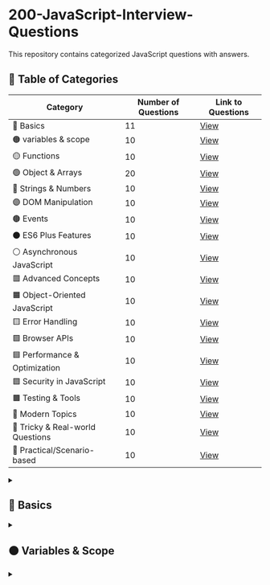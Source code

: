 # 200-JavaScript-Interview-Questions
This repository contains categorized JavaScript questions with answers.

## 📑 Table of Categories

| Category              | Number of Questions | Link to Questions |
|-----------------------|---------------------|------------------|
| 🔴 Basics             | 11                  | [View](#-basics) |
| 🟠 variables & scope  | 10                  | [View](#-variables--scope) |
| 🟡 Functions      | 10                  | [View](#-functions) |
| 🟢 Object & Arrays      | 20                  | [View](#-object--arrays) |
| 🔵 Strings & Numbers      | 10                  | [View](#-strings--numbers) |
| 🟣 DOM Manipulation   | 10                  | [View](#-dom-manipulation) |
| 🟤 Events    | 10                  | [View](#-events) |
| ⚫ ES6 Plus Features     | 10                  | [View](#-es6plus-features) |
| ⚪ Asynchronous JavaScript     | 10                  | [View](#-asynchronous-) |
| 🟥 Advanced Concepts      | 10                  | [View](#-advanced) |
| 🟧 Object-Oriented JavaScript       | 10                  | [View](#-object-oriented-) |
| 🟨 Error Handling       | 10                  | [View](#-error-handling-) |
| 🟩 Browser APIs       | 10                  | [View](#-browser-apis-) |
| 🟦 Performance & Optimization       | 10                  | [View](#-performance-optimization-) |
| 🟪 Security in JavaScript        | 10                  | [View](#-security--) |
| 🟫 Testing & Tools         | 10                  | [View](#-testing-tools-) |
| 📘 Modern Topics        | 10                  | [View](#-modern-topics-) |
| 📙 Tricky & Real-world Questions        | 10                  | [View](#-tricky-real-) |
| 📗 Practical/Scenario-based        | 10                  | [View](#-practical-scenario-) |

<details>
<summary><h2>🔴 Basics</h2></summary>

<details>
<summary><b>Q1. What is JavaScript and how is it different from Java?</b></summary> 

🔴 JavaScript is a <b>high-level, lightweight, interpreted programming language</b> mainly used for making web pages interactive.

- Runs directly inside the <b>browser (client-side)</b>, though it’s also used on <b>servers (via Node.js)</b>.

- It is the standard scripting language of the web.

  ```js
  document.getElementById("demo").innerHTML = "Hello JavaScript!";
  ```
  This changes the text of an element on a webpage.

  👉 What is Java?

- Java is a <b>general-purpose, object-oriented, compiled programming language.</b>

- Runs on the <b>Java Virtual Machine (JVM)</b>, making it <b>platform-independent (“Write once, run anywhere”).</b>

- Used for <b>desktop apps, enterprise software, mobile apps (Android), and backend systems.</b>

```java
public class Hello {
    public static void main(String[] args) {
        System.out.println("Hello Java!");
    }
}
```
This prints a message to the console.
</details>
---
<details>
<summary><b>Q2. What are the different data types in JavaScript?</b></summary>

JavaScript has **two categories** of data types:  

### 1. Primitive Types (immutable, stored by value)
- **String** → `"Hello"`
- **Number** → `42`, `3.14`
- **BigInt** → `12345678901234567890n`
- **Boolean** → `true`, `false`
- **Undefined** → a variable declared but not assigned  
- **Null** → represents an intentional "empty" value  
- **Symbol** → unique and immutable value (often used as object keys)  

```js
let name = "Suborno";     // String
let age = 21;             // Number
let big = 1234567890n;    // BigInt
let isDev = true;         // Boolean
let x;                    // Undefined
let y = null;             // Null
let sym = Symbol("id");   // Symbol
```
### 2. Non-Primitive (Reference) Types
- **Object** → collections of key-value pairs
- **Array** → ordered list of values
- **Function** → callable object

```js
let user = { name: "Suborno", age: 21 }; // Object
let skills = ["JS", "React", "Node"];    // Array
function greet() { return "Hello!"; }    // Function
```
</details>
---
<details>
<summary><b>Q3. What is the difference between <code>null</code> and <code>undefined</code> in JavaScript?</b></summary>

### 🔴 `undefined`
- A variable that has been declared but **not assigned a value**.  
- Default value of uninitialized variables.  
- Default return value of functions that don’t explicitly return.  

```js
let x; 
console.log(x); // undefined

function test() {}
console.log(test()); // undefined
```

### 🔴 `null`
- Represents an **intentional absence** of any value. 
- Must be explicitly assigned by the developer. 
- Often used to indicate "no object" or "empty value".  

```js
let y = null;
console.log(y); // null
```
</details>
---
<details>
<summary><b>Q4. What is a "quirk" of JavaScript? Can you give examples?</b></summary>

### 🔴 Definition
A **quirk** in JavaScript refers to a behavior that feels **unexpected, confusing, or inconsistent** compared to most programming languages.  
They often come from the way JavaScript was originally designed and how it maintains backward compatibility.

---

### 🔴 Common JavaScript Quirks

1.  **`typeof null` is "object"**
```js
console.log(typeof null); // "object" 😮
```
👉 This is a historical bug in JS, kept for backward compatibility(new systems still support old features, code, or data so nothing breaks when upgrading.).

2. **`NaN` is a number**
```js
console.log(typeof NaN); // "number"
```
👉 Even though `NaN` means <i>Not-a-Number</i>, its type is `number`.

3. **`==` vs `===` (Type Coercion)**
```js
console.log(0 == "0");    // true
console.log(0 === "0");   // false
```
👉 `==` does type coercion, `===` checks strictly.

4. **Automatic Semicolon Insertion (ASI)**
```js
function test() {
  return
    42;
}
console.log(test()); // undefined

```
👉 Returns `undefined` instead of `42` because JS inserts a semicolon after `return`.

5. **Array + Object Weirdness**
```js
console.log([] + {}); // "[object Object]"
console.log({} + []); // 0
```
👉 Returns `undefined` instead of `42` because JS inserts a semicolon after `return`.

** 🔴 Key Takeaway**
JavaScript quirks come from:
- Loose typing system
- Automatic type coercion
- Backward compatibility with old code
- Some design decisions made quickly in its early history.
</details>
---
<details>
<summary><b>Q5. What is <code>NaN</code> in JavaScript?</b></summary>

### 🔴 Definition
`NaN` stands for **Not-a-Number**.  
It is a special value in JavaScript that represents a result which is **not a valid number**.

- Type of `NaN` is actually `"number"` (quirk of JS).  
- It usually appears when you try to perform a **mathematical operation on invalid data**.

---

### Examples

```js
console.log(0 / 0);          // NaN
console.log("hello" * 10);   // NaN
console.log(Math.sqrt(-1));  // NaN
console.log(parseInt("abc")); // NaN
```

### Checking `NaN`

The tricky part:
```js
console.log(NaN === NaN); // false
```
👉 `NaN` is <b>not equal to itself.</b>

So, to check for `NaN`, use:
```js
isNaN("hello");       // true (loose check)
Number.isNaN("hello"); // false (better strict check)
Number.isNaN(NaN);     // true
```

### Key Points

- `NaN` is of type <b>number.</b>
- It represents an invalid numeric operation.
- It is <b>the only JavaScript value not equal to itself.</b>
- Use `Number.isNaN()` for reliable checking.

</details>
---
<details>
<summary><b>Q6. What is the difference between <code>==</code> and <code>===</code> in JavaScript?</b></summary>

### 🔴 `==` (Equality Operator)
- Compares **values only**.  
- Performs **type coercion** (converts operands to the same type before comparison).  

```js
console.log(5 == "5");     // true  (string "5" converted to number 5)
console.log(0 == false);   // true  (false converted to 0)
console.log(null == undefined); // true (special case)
```
### 🔴 `===` (Strict Equality Operator)
- Compares values and types. **values and types.**.  
- No type coercion — both must be the same type to be equal.

```js
console.log(5 === "5");    // false (number vs string)
console.log(0 === false);  // false (number vs boolean)
console.log(null === undefined); // false (different types)
console.log(5 === 5);      // true
```
</details>
---
<details>
<summary><b>Q7. What are "truthy" and "falsy" values in JavaScript?</b></summary>

### 🔴 Definition
In JavaScript, every value is either considered **truthy** or **falsy** when evaluated in a **Boolean context** (like inside an `if` statement).

- **Truthy values** → Treated as `true`
- **Falsy values** → Treated as `false`

### 🔴 Falsy Values
There are only **7 falsy values** in JavaScript:

1. `false`
2. `0`  (zero)
3. `-0` (negative zero)
4. `0n` (BigInt zero)
5. `""` (empty string)
6. `null`
7. `undefined`
8. `NaN`

👉 Everything else is **truthy**.

### Examples

```js
if ("hello") {
  console.log("Truthy!"); //  Runs because non-empty string is truthy
}

if (0) {
  console.log("Falsy!");
} else {
  console.log("0 is falsy"); //  Runs
}

if (null) {
  console.log("Falsy!");
} else {
  console.log("null is falsy"); //  Runs
}

```
👉 Knowing truthy and falsy values helps avoid unexpected bugs, especially when using conditions or logical operators (&&, ||, !).

</details>
---
<details>
<summary><b>Q8. What is type coercion in JavaScript? </b></summary>

### 🔴 Definition
**Type coercion** in JavaScript is the process of **automatically or implicitly converting values from one data type to another** (such as converting a string to a number, or a number to a boolean).

JavaScript is a **loosely typed language**, so variables are not bound to a specific type, and coercion happens frequently.


### 🔴 Types of Type Coercion

1. **Implicit Coercion (automatic)**  
Happens when JavaScript automatically converts one type to another during operations.  

  ```js
  console.log("5" - 2);   // 3   ("5" converted to number)
  console.log("5" + 2);   // "52" (2 converted to string, concatenation)
  console.log(1 == "1");  // true (string "1" converted to number)
  ```

2. **Explicit Coercion (manual)**  
   When the developer explicitly converts a type using functions or constructors.

   ```js
   console.log(Number("42"));    // 42
   console.log(String(100));     // "100"
   console.log(Boolean(0));      // false
   ```
###  Rule 1: Boolean Context (Truthy / Falsy)
When a value is used in a **conditional (`if`, `while`, `!`, `||`, `&&`)**, JS converts it to **boolean**.

- Falsy values: `false, 0, -0, 0n, "", null, undefined, NaN`
- Everything else is truthy

```js
if ("hello") console.log("Truthy"); // runs
if (0) console.log("Falsy");        // doesn’t run
```

###  Rule 2: Numeric Operators `(- * / % **)`

- All operands are converted to **numbers.**

```js
console.log("5" - 2);   // 3   ("5" → 5)
console.log("10" * "2"); // 20
console.log(true - 1);  // 0   (true → 1)
console.log("abc" / 2); // NaN ("abc" → NaN)
```
###  Rule 3: The `+` Operator (Special Case)
- If **both operands are numbers** → numeric addition
- If **either operand is a string** → string concatenation

```js
console.log(5 + 2);     // 7   (number + number)
console.log("5" + 2);   // "52" (string + number → concatenation)
console.log(2 + "5");   // "25"
console.log("5" + true); // "5true"
console.log([] + 1);    // "1"   ([] → "" then "" + "1")
console.log([1,2] + [3,4]); // "1,23,4"
```
###  Rule 4: Comparisons `(==)`
- The **loose equality `(==)` operator** does type coercion.

```js
console.log(5 == "5");      // true   ("5" → 5)
console.log(0 == false);    // true   (false → 0)
console.log(null == undefined); // true (special case)
console.log([] == "");      // true   ([] → "")
console.log([1] == 1);      // true   ([1] → "1" → 1)
```
👉 Always prefer `===` to avoid these pitfalls.


###  Rule 5: Objects to Primitives
When an object/array is used where a primitive is expected, JS calls:
- `valueOf()`
- If not primitive, then `toString()`

```js
console.log([1,2].toString()); // "1,2"
console.log([1,2] + 3);        // "1,23"
console.log({} + "test");      // "[object Object]test"
```

</details>
---
<details>
<summary><b>Q9. What is Prototype? </b></summary>
<p>

### 🔴 Definition

- A **prototype** is simply **an object** that **another object inherits properties and methods from.**

- Every function in JavaScript (that is used as a constructor) has a `prototype` **property.**

- When an object is created from that function, the object’s internal link (`[[Prototype]]` or __proto__) points to the function’s `prototype.`
Think of a prototype like a **blueprint or template** for objects.

```js
function Person(name) {
  this.name = name;
}

// Add a method to the prototype
Person.prototype.greet = function() {
  console.log(`Hello, I am ${this.name}`);
};

// Create an object
let alice = new Person("Alice");

alice.greet();  // "Hello, I am Alice"
```
What’s happening:

- `alice` doesn’t have `greet` directly.

- JS looks at `alice.__proto__` → which points to `Person.prototype`.

- Finds `greet()` there → executes it.
So **prototype is where objects “inherit” properties and methods from.**

### 🔴 Prototype in Arrays and Objects
```js
let arr = [1,2,3];
console.log(arr.__proto__ === Array.prototype); // true
console.log(arr.__proto__.__proto__ === Object.prototype); // true

let obj = {name: "Bob"};
console.log(obj.__proto__ === Object.prototype); // true
```
- `Array.prototype` contains array methods like `.push(), .pop().`
- `Object.prototype` contains general object methods like `.toString()`.
- Objects inherit from their prototype via the **prototype chain**.

Imagine prototypes like linked **“backpacks”**:

```js
obj ---> Object.prototype ---> null
arr ---> Array.prototype ---> Object.prototype ---> null
alice ---> Person.prototype ---> Object.prototype ---> null
```
- Each object carries its own properties.
- If a property is missing, it **looks up the backpack chain** (prototype chain) to find it.

### 🔴 Key Points
- **Every object has a prototype** (except `Object.create(null)`).
- **Prototype itself is an object,** so it can have its own prototype (creating the chain).
- **Methods and properties on the prototype are shared** across all objects created from the constructor.
- `instanceof` checks **if a prototype exists in the chain.**

</details>
---
<details>
<summary><b>Q10. What is the difference between <code>typeof</code> and <code>instanceof</code> in JavaScript?</b></summary>
<p>

### 🔴 Definition

**`typeof`** and **`instanceof`** are both operators used to check types in JavaScript, but they work differently:

- **`typeof`** returns a string indicating the type of a **value or variable**.  
- **`instanceof`** checks whether an **object** belongs to a specific **constructor or class** (i.e., exists in its prototype chain).


### 🔴 `typeof`

- Returns a **string** describing the type.
- Works best for **primitive types**: `number`, `string`, `boolean`, `undefined`, `symbol`, `bigint`.
- For objects, arrays, or `null`, it may return `"object"` (quirk).

```js
console.log(typeof 42);        // "number"
console.log(typeof "hello");   // "string"
console.log(typeof true);      // "boolean"
console.log(typeof undefined); // "undefined"
console.log(typeof null);      // "object"  (quirk!)
console.log(typeof [1,2,3]);   // "object"
console.log(typeof {});        // "object"
```
### 🔴 `instanceof`

- Checks if an **object** is an **instance of a constructor** (class or function).
- Returns **boolean** (`true / false`).
- Works **only on objects**, not primitives.
  
```js
console.log([1,2,3] instanceof Array);          // true
console.log([1,2,3] instanceof Object);         // true (Array inherits from Object)
console.log({} instanceof Object);              // true
console.log("hello" instanceof String);         // false (primitive)
console.log(new String("hello") instanceof String); // true
```
</details>
---
<details>
<summary><b>Q11. What is the difference between <code>var</code>, <code>let</code>, and <code>const</code></b></summary>
<p>

### 🔴 `var`

- **Scope:** Function-scoped (or globally scoped if declared outside a function).
- **Hoisting:** Gets hoisted to the top and initialized with undefined.
- **Re-declaration:** Allowed within the same scope.
- **Re-assignment:** Allowed.

```js
var x = 10;
var x = 20; // re-declaration allowed
console.log(x); // 20

function test() {
  if (true) {
    var y = 5;
  }
  console.log(y); // 5 (function-scoped, not block-scoped)
}
test();
```
### 🔴 `let`

- **Scope:** Block-scoped (only exists inside `{ }`).
- **Hoisting:** Hoisted but **not initialized** (exists in the "temporal dead zone" until declared).
- **Re-declaration:** Not allowed in the same scope.
- **Re-assignment:** Allowed.

```js
let a = 10;
// let a = 20;  Error (cannot re-declare in same scope)
a = 20; //  can re-assign
console.log(a); // 20

{
  let b = 5;
  console.log(b); // 5
}
// console.log(b);  Error (block-scoped)
```
### 🔴 `const`

- **Scope:** Block-scoped (like `let`).
- **Hoisting:** Also in the temporal dead zone until declared.
- **Re-declaration:** Not allowed.
- **Re-assignment:** Not allowed (constant value).

```js
const pi = 3.14;
// pi = 3.1416;  Error (cannot re-assign)

{
  const c = 100;
  console.log(c); // 100
}
// console.log(c);  Error (block-scoped)
```
- Use `let` when the variable will change.
- Use `const` when the variable should not be reassigned.
- Avoid `var` (it’s old and can cause bugs due to function-scoping & hoisting).

</details>

---
</details>


<details>
<summary><h2>🟠 Variables & Scope</h2></summary>


<details>
<summary><b>Q1. What is Scope in JavaScript?</b></summary>
<p>

### 🟠 Definition

**Scope** in JavaScript determines where variables, functions, and objects are accessible in our code during execution. It defines the **lifetime and visibility** of variables.

Think of your code as a house:

- Some rooms (functions/blocks) have their own keys (variables).
- Variables can only be used inside the room they belong to, unless they are global keys.

### 🟠 Types of Scope in JavaScript

<b>📘 Global Scope:</b>

A variable declared **outside of any function or block** becomes global. Global variables can be accessed **anywhere in your program.**

```js
let username = "Suborno"; // Global variable
function greet() {
  console.log("Hello " + username); //  Accessible here
}
greet();
console.log(username); //  Accessible here too
```
⚠️ **Risk:** Too many global variables can cause conflicts, since any function can modify them.

<b>📘 Function Scope (Local Scope): </b>

Variables declared inside a **function** are only accessible **inside that function.** They cannot be used outside.

```js
function sayHi() {
  let message = "Hi, I am inside function"; // Local variable
  console.log(message); //  Accessible
}
sayHi();
console.log(message); //  ReferenceError: message is not defined
```
👉 Function scope keeps variables **private** to that function.

<b>📘 Block Scope (introduced in ES6 with let and const):</b>

Variables declared inside a `{ }` block are only accessible **inside that block.** Works with `if`, `for`, `while`, etc.

```js
if (true) {
  let age = 21; // Block scoped
  const country = "Bangladesh"; // Block scoped
  console.log(age, country); //  Accessible
}
console.log(age);     //  Not accessible
console.log(country); //  Not accessible
```
👉 But if you use `var`, it ignores block scope:

```js
if (true) {
  var number = 100; // var is not block scoped
}
console.log(number); // Accessible outside (unexpected behavior)
```
<b>📘 Lexical Scope / Closures:</b>

Inner functions can **access variables from their outer function**. This is called **lexical scoping** (scope is determined by code position, not where it’s executed).

```js
function outer() {
  let outerVar = "I am from outer scope";
  function inner() {
    console.log(outerVar); //  Can access outer variable
  }
  inner();
}
outer();
```
👉 This feature allows **closures**, where a function "remembers" its surrounding scope even after the outer function has finished executing.

</details>
---

<details>
<summary><b>Q2. What is hoisting in JavaScript?</b></summary>
<p>

### 🟠 Definition

**Hoisting** is JavaScript’s default behavior of **moving declarations (not initializations) to the top of their scope** (either the global scope or the function scope) **before code execution.**
This means you can **use variables and functions before they are actually declared** in the code.

### 🟠 How Hoisting Works

1. During the compilation phase, JavaScript scans the code.
2. It registers all variable and function declarations.
3. The declarations are “hoisted” to the top of their scope.
4. But:
  - **Variables declared with** `var` are hoisted and **initialized to** `undefined`.
  - **Variables declared with** `let` and `const` are hoisted but not **initialized** (they stay in the **Temporal Dead Zone** until the declaration line).
  - **Function declarations** are hoisted with their **entire body.**
  - **Function expressions** (with `var`, `let`, or `const`) behave like **variables** (only the variable is hoisted, not the function value).

### 🟠 Examples

<b>📘 Hoisting with `var`:</b>

```js
console.log(a); //  undefined (not ReferenceError)
var a = 5;
console.log(a); //  5
```
➡️ Behind the scenes:
```js
var a;          // Hoisted
console.log(a); // undefined
a = 5;          // Initialization
console.log(a); // 5
```

<b>📘 Hoisting with `let` and `const`:</b>

```js
console.log(b); //  ReferenceError (TDZ)
let b = 10;

console.log(c); //  ReferenceError (TDZ)
const c = 20;
```
👉 These are **hoisted** but not **initialized**, so they cannot be accessed before declaration.

<b>📘 Hoisting with Function Declarations:</b>

```js
greet(); //  Works fine

function greet() {
  console.log("Hello!");
}
```
👉 The entire function is hoisted, so you can call it before the declaration.

<b>📘 Hoisting with Function Expressions:</b>

```js
sayHi(); //  TypeError: sayHi is not a function

var sayHi = function () {
  console.log("Hi!");
};
```
👉 Here only the variable sayHi is **hoisted (initialized to undefined)**, but the **function assignment** happens later, so calling it before throws an error.

<b>📘 Arrow Functions:</b>

Arrow functions are just like function expressions:
```js
hello(); //  ReferenceError or TypeError (depends on var/let/const)

const hello = () => {
  console.log("Hello from arrow!");
};
```

</details>
---

<details>
<summary><b>Q3. Temporal Dead Zone (TDZ) in JavaScript?</b></summary>
<p>

### 🟠 Definition

The **Temporal Dead Zone** refers to the period between the **time** a variable is **hoisted** to the top of its scope and the time it is **initialized** with a value. During this period, if you try to **access the variable**, JavaScript will throw a **ReferenceError.**

### 🟠 Why does it happen?

- Variables declared with `let` and `const` are hoisted to the top of their scope (just like var), BUT they are not **initialized** until the actual declaration line is executed.
- This "gap" between hoisting and initialization is called the **Temporal Dead Zone.**

### 🟠 Example 1: Using let before declaration
```js
console.log(a); // ReferenceError: Cannot access 'a' before initialization
let a = 10;
console.log(a); //  10
```
Here, `a` is hoisted but not initialized until the line `let a = 10`; executes.
So, before that line, it’s in the **TDZ.**

### 🟠 Example 2: With `var`

```js
console.log(b); // undefined (no TDZ for var)
var b = 20;
console.log(b); //  20
```
For `var`, the variable is **hoisted and initialized** to undefined, so there’s no **TDZ.**

### 🟠 Example 3: With `const`

```js
console.log(c); //  ReferenceError
const c = 30;
```
`const` also has a TDZ.
Additionally, it must be initialized at the time of declaration.

</details>
---

<details>
<summary><b>Q4. Why You Should Avoid <code>var</code> in JavaScript? </b></summary>
<p>

Modern JavaScript provides `let` and `const`, which fix many of the long-standing issues with `var`. While `var` still works, using it can easily lead to bugs and unexpected behavior.

### 🟠 Why does it happen?

- Variables declared with `let` and `const` are hoisted to the top of their scope (just like var), BUT they are not **initialized** until the actual declaration line is executed.
- This "gap" between hoisting and initialization is called the **Temporal Dead Zone.**

### 🟠 Example 1: `var` Has `Function Scope`, Not `Block Scope` *This is the biggest problem.*
```js
if (true) {
  var x = 10;
}
console.log(x); //  10 (still accessible outside the block)
```
- Compare this to let or const:
```js
if (true) {
  let y = 20;
}
console.log(y); //  ReferenceError: y is not defined
```
👉 `var` ignores block boundaries (`if`, `for`, etc.), *which can cause variable leaks and overwrite values accidentally.*

### 🟠 Example 2: `var` Allows Re-declaration *You can declare the same variable multiple times without error:*
```js
var name = "Suborno";
var name = "Maksuda"; //  No error
console.log(name); // "Maksuda"
```
- With `let` or `const`, this would throw an error:
```js
let name = "Suborno";
let name = "Maksuda"; //  SyntaxError
```
👉 This helps prevent accidental overwriting.

### 🟠 Example 3: `var` Variables Are Hoisted (in a confusing way)
All var declarations are hoisted to the top of their function or script, but not their **values** — leading to unexpected behavior:
```js
console.log(num); // undefined (not ReferenceError!)
var num = 5;
```
- What really happens:
```js
var num; // hoisted
console.log(num); // undefined
num = 5;
```
👉 With `let` and `cons`t, you get a **Temporal Dead Zone (TDZ)** error instead, which prevents you from using variables before they’re initialized.

```js
console.log(num); //  ReferenceError
let num = 5;
```
### 🟠 Example 4: `var` Pollutes the `Global Scope`

If you use `var` outside any function, it becomes a property of the `window` object in browsers:
```js
var message = "Hello";
console.log(window.message); // "Hello"
```

👉 This can cause naming conflicts with existing global variables or libraries. `let` and `const` don’t do this — they stay within the block/module scope.

### 🟠 Example 5: `let` and `const` Are the Modern Standard

Since ES6 (2015), almost all modern JS code uses let and const.
👉 They make code:
  - More predictable
  - Easier to debug
  - Safer from accidental bugs
  - Easier for others to understand
    
</details>
---

<details>
<summary><b>Q5. Difference between <code>shallow copy</code> and <code>deep copy</code> in js. </b></summary>
<p>

### 🟠 1. Shallow Copy — “Copied from the outside only”

Imagine you have a **box** (your object). Inside that box, there are **smaller boxes** (nested objects). A shallow copy makes a new outer box,
but **the smaller boxes inside are still shared between the old and new one.**

### 🟠 Example : 
```js
const original = {
  name: "Suborno",
  details: { city: "Dhaka", age: 22 }
};

// make a shallow copy
const copy = { ...original };

// change something inside 'details'
copy.details.city = "Chittagong";

console.log(original.details.city); //  "Chittagong"

```
👉 Think of it like:
  - You bought a new box, but you took the same little box from the old one and placed it inside — so both boxes share the same inner item. So when you change the inner box, both are affected.

### 🟠 2. Deep Copy — “Copied completely inside and out”

A deep copy makes **a brand new box and also makes new copies of every small box inside it**. That means it’s completely **separate from the original.**

### 🟠 Example : 
```js
const original = {
  name: "Suborno",
  details: { city: "Dhaka", age: 22 }
};

// make a deep copy
const deepCopy = structuredClone(original);

// change the city in deepCopy
deepCopy.details.city = "Chittagong";

console.log(original.details.city); // "Dhaka"

```
👉 This time:
  - You bought a **new box**, and you also made **new little boxes inside it** — so changing one doesn’t affect the other.
        
</details>
---

<details>
<summary><b>Q6. Difference between <code>reference types</code> and <code>primitive types</code> in js. </b></summary>
<p>

### 🟠 1. Definition

| Type              | Description |
|-----------------------|----------------------|
| **Primitive Types**             | Store **single, immutable values** (cannot be changed directly). |
| **Reference Types**             | Store **references (addresses)** to objects in memory, not the actual data. |

### 🟠 Primitive Types : 

There are 7 primitive data types:
- `String` – e.g. `"Hello"`
- `Number` – e.g. `42`
- `Boolean` – e.g. `true`
- `Undefined` – variable declared but not assigned
- `Null` – intentional empty value
- `Symbol` – unique and immutable value
- `BigInt` – large integer value


```js
let x = 10;
let y = x;   // y gets a COPY of x
y = 20;
console.log(x); // 10 (not affected)
```
**→ Each variable holds its own copy of the value.**

### 🟠 Reference Types : 

Common **reference types:**
- `Object`
- `Array` 
- `function` 
- `Date`, `Map`,`Set`, etc.

```js
let obj1 = { name: "Suborno" };
let obj2 = obj1;   // obj2 gets a REFERENCE to obj1
obj2.name = "Maksuda";

console.log(obj1.name); // Maksuda
```
**→ Both variables point to the same memory address.**

### 🟠 Comparison Behaviour : 

```js
// Primitive comparison
let a = 5;
let b = 5;
console.log(a === b); // true  (same value)

// Reference comparison
let arr1 = [1, 2];
let arr2 = [1, 2];
console.log(arr1 === arr2); // false (different memory reference)
```

| Features              | Primitive Types | Reference Types |
|-----------------------|-----------------|-----------------------------|
| Stored in             | Stack           | Heap (with stack reference) |
| What’s Stored            | Actual value           | Memory address (reference) |
| Mutable?            | No. Changing `x` creates a new value           | Mutable. Can change properties or elements directly |
| Copied by           | Value           | Reference |
| Comparison           | By Value           | By Reference |

</details>
---

<details>
<summary><b>Q7. Why are objects assigned by <code>reference</code> in JavaScript? </b></summary>
<p>

### 🟠 1. Definition

In JavaScript, **objects are assigned by reference** because they are **complex data structures** that can contain many properties, arrays, and nested objects.

If JavaScript tried to **copy the whole object** each time you assigned it to another variable, it would:

- Consume a lot of **memory**, and
- Take extra **processing time.**
  
So instead of copying the entire structure, JS simply copies the **memory address (reference)** where the object is stored.

### 🟠 Stack vs Heap memory : 
JavaScript divides memory into two main areas:

| Memory Area              | Used For | Characteristics |
|-----------------------|-----------------|-----------------------------|
| Stack             | Primitive values           | Small, fast access, fixed-size data |
| Heap            | Objects & functions           | Large, dynamic memory storage |

➡️ When you create an object:
```js
let person = { name: "Suborno" };
```
- The **actual object** `{ name: "Suborno" }` is stored in the heap.
- The variable `person` stores only a **reference (memory address)** in the **stack.**

When you do this:

```js
let person2 = person;
```
👉 JavaScript does **not** create a new object. Instead, it copies only the **reference (pointer)** to the same object in memory.

So now:
- `person` → points to the object in heap
- `person2` → points to the **same** object in heap

that's why: 
```js
person2.name = "Maksuda";
console.log(person.name); // "Maksuda"
```
Both variables reflect the same data — they share the same memory reference.

### 🟠 Why this design makes sense : 
There are **two main reasons:**

1. **Efficiency** → Copying large objects by value would be slow and memory-heavy.
2. **Consistency** → Objects can be nested and dynamic, so referencing them allows real-time updates across variables and functions.

</details>
---

<details>
<summary><b>Q8.  What are global variables and why should you avoid them? </b></summary>
<p>

### 🟠 1. Definition

In JavaScript, a **global variable** is a variable that is declared **outside of any function, block, or module**, and therefore it is **accessible from anywhere in your code** — inside **functions, loops, or even other scripts.**

```js
let count = 0; // global variable

function increment() {
  count++; // accessible inside the function
  console.log(count);
}

increment(); // 1
increment(); // 2
```
Here, `count` is a **global variable** — it exists in the **global scope**, which means it can be accessed or modified from any part of the script.

### 🟠 Why You Should Avoid Global Variables: 

Using too many **global variables** is considered **bad practice**. Here’s why:

1. ***Risk of Name Conflicts (Collisions):***

  - If two scripts (e.g., your code and a third-party library) use the same global variable name, one can overwrite the other.
```js
var user = "Alice";  // your variable
// Some library also defines 'user'
var user = "Bob";    // now your 'user' got overwritten!
```

2. ***Harder to Debug and Maintain:***

  - When many functions modify the same global variable, it’s difficult to track where and when changes happen.

- Bugs can appear unexpectedly.

3. ***Memory Usage and Lifetime Issues:***

  - Global variables stay in memory as long as the page or program is running, which can lead to unnecessary memory consumption.

4. ***Tight Coupling:***

  - Code becomes less modular and reusable because functions rely on global state instead of their own data.

5. ***Security Concerns:***

  - In browsers, global variables become properties of the `window` object. This means other scripts can easily read or change them:

```js
window.myGlobal = "secret";
// Any script can access or modify it
```
### 🟠 How to Avoid Global Variables: 

1. **Use `let`, `const`, or `var` inside functions or blocks**
```js
function run() {
  let result = 5; // local variable
  console.log(result);
}
```

2. **Use modules (ES6 Modules):**
```js
// file.js
export const name = "Suborno";

// main.js
import { name } from "./file.js";
```

3. **Use closures to encapsulate variables:**
```js
(function() {
  let counter = 0;
  function add() { counter++; }
  window.add = add; // only expose what’s needed
})();
```
</details>
---

</details>

<details>
<summary></summary>## 🟡 Functions 

<details>
<summary><b>Q1.  What are <code>function declarations</code> vs <code>function expressions?</code> </b></summary>
<p>

### 🟡 Function Declaration: 

A **function declaration** defines a named function using the `function` keyword.

```js
function greet() {
  console.log("Hello!");
}
```

<b>Key Features:</b>

- Hoisted: You can call the function before it’s declared in the code.
- Has its own name (`greet`).
- Defined in the global or local scope (depending on where it’s written).

<b>Example: </b>

```js
sayHi(); // Works, because function declarations are hoisted

function sayHi() {
  console.log("Hi there!");
}
```

### 🟡 Function Expression: 

A **function expression** involves creating a function and assigning it to a variable.

```js
const greet = function() {
  console.log("Hello!");
};
```

<b>Key Features:</b>

- Not hoisted: You **cannot** call it before the line where it’s defined.
- Can be **anonymous** (no name) or **named.**
- Treated like a **value** — it can be passed around, assigned, or returned from another function.

<b>Example: </b>

```js
sayHi(); //  Error: Cannot access 'sayHi' before initialization

const sayHi = function() {
  console.log("Hi there!");
};

```

### 🟡 Bonus:: 

```js
const greet = () => console.log("Hello!");
```
It’s a **type of function expression** — concise, not hoisted, and does not bind its own `this.`

</details>
---

<details>
<summary><b>Q2.  What are <code>arrow functions</code> and how are they different? </b></summary>
<p>

An **arrow function** is a shorter, cleaner way to write a function expression in JavaScript. It uses the `=>` (arrow) syntax.

```js
// Regular function expression
const greet = function(name) {
  return "Hello, " + name;
};

// Arrow function version
const greet = (name) => {
  return "Hello, " + name;
};
```
Or even shorter (if there’s only one line of code and one parameter):
```js
const greet = name => "Hello, " + name;
```

### 🟡 Syntax Summary: 

|      Type      |     Example   |     Notes     |
|----------------|---------------|---------------|
| **No parameters** | `() => console.log("Hi")` | Must include parentheses |
| **One parameter** | `name => console.log(name)` | Parentheses optional |
| **Multiple parameters** | `(a, b) => a + b` | Parentheses required |
| **Multiple statements** | `(x, y) => { let sum = x + y; return sum; }` | Use `{}` and `return` |

### 🟡 How Are Arrow Functions Different? 

|      Feature      |     Arrow Function   |     Regular Function (Expression or Declaration)     |
|----------------|---------------|---------------|
| **Syntax**   | Short & concise (`=>`)  | Longer (`function`)
| `this` **binding** | Lexically bound – uses `this` from the surrounding scope | Has its own `this` (depends on how it’s called) |
| `arguments` **object** | Not available | Available |
| `new` **keyword** | Cannot be used as a constructor | Can be used with `new` |
| **Hoisting** | Not hoisted | Function declarations are hoisted |
| **Readability** | Cleaner for small callbacks | Can be verbose |


### 🟡 Example of `this` Difference

```js
// Regular function
const user = {
  name: "Suborno",
  sayHi: function() {
    console.log("Hi, I’m " + this.name);
  }
};
user.sayHi(); // "Hi, I’m Suborno"
```
Now with an arrow function:
```js
const user = {
  name: "Suborno",
  sayHi: () => {
    console.log("Hi, I’m " + this.name);
  }
};
user.sayHi(); //  "Hi, I’m undefined"
```

👉 Because arrow functions **don’t have their own** `this`, they use `this` from the **outer scope**, which in this case isn’t `user`.

### 🟡 When to Use Arrow Functions: 

- Short, inline functions
- Callbacks (like in `map`, `filter`, `forEach`)
- Event handlers that don’t rely on `this`

</details>
---

<details>
<summary><b>Q3.  What are <code>higher-order</code> functions? </b></summary>
<p>

A **higher-order function** is a function that operates on other functions, either by **taking them as parameters** or **returning them**.

### 🟡 Function taking another function as an argument

```js
function greet(name) {
  return `Hello, ${name}!`;
}

function processUserInput(callback) {
  const name = "Suborno";
  return callback(name);
}

console.log(processUserInput(greet)); 
// Output: Hello, Suborno!
```

👉 `processUserInput()` is a **higher-order function** because it **takes another function** (`greet`) **as an argument.**

### 🟡 Function returning another function

```js
function multiplier(factor) {
  return function(number) {
    return number * factor;
  };
}

const double = multiplier(2);
console.log(double(5)); // Output: 10
```
👉 `multiplier()` is a **higher-order function** because it **returns another function.**

### 🟡 Common Built-in Higher-Order Functions
These are **array methods** that use callbacks:

```js
const numbers = [1, 2, 3, 4, 5];

// map() → transforms each element
const doubled = numbers.map(n => n * 2);

// filter() → selects elements based on condition
const evens = numbers.filter(n => n % 2 === 0);

// reduce() → combines all elements into a single value
const sum = numbers.reduce((acc, n) => acc + n, 0);

console.log(doubled); // [2, 4, 6, 8, 10]
console.log(evens);   // [2, 4]
console.log(sum);     // 15
}
```
👉 Each of these functions (`map`, `filter`, `reduce`) **takes another function as an argument**, so they are **higher-order functions**.

### 🟡 Why Use Higher-Order Functions?
- Make code **more modular and reusable**
- Allow **functional programming** style
- Simplify **data transformations**
- Enable **composition** of behavior

</details>
---


<details>
<summary><b>Q4.  What are <code>first-class functions</code>?</b></summary>
<p>

In **JavaScript, functions are first-class citizens (or first-class functions)** — meaning **functions are treated like any other value** in the language.

### 🟡 Definition

A **first-class function** means that functions in JavaScript can:
- Be **assigned** to variables,
- Be **passed** as arguments to other functions,
- Be **returned** from other functions,
- Be **stored** in data structures (like arrays, objects, etc).

### 🟡 Example 1 : Assigning a function to a variable

```js
const greet = function() {
  console.log("Hello!");
};

greet(); // Output: Hello!
}
```
👉 Here, the function is stored in a variable — just like a number or string.

### 🟡 Example 2 : Passing a function as an argument

```js
function sayHello() {
  return "Hello!";
}

function greetUser(callback) {
  console.log(callback());
}

greetUser(sayHello); // Output: Hello!
```
👉 `sayHello` is passed as an argument (a callback) to `greetUser.`

### 🟡 Example 3 : Returning a function from another function

```js
function multiplyBy(factor) {
  return function(number) {
    return number * factor;
  };
}

const double = multiplyBy(2);
console.log(double(5)); // Output: 10

```
👉 Here, `multiplyBy` returns a new function — this is possible because functions are first-class.

### 🟡 Example 4 : Storing functions in arrays or objects

```js
const actions = [
  () => console.log("Start"),
  () => console.log("Stop")
];

actions[0](); // Output: Start
actions[1](); // Output: Stop
```
</details>
---


<details>
<summary><b>Q5. Difference between <code>synchronous</code> and <code>asynchronous</code> callbacks.</b></summary>
<p>

A **callback function is a function that is passed as an argument** to another function **and is executed later** (or “called back”) inside that other function. So, A **callback** is a function that gets **called back** after something happens.

### 🟡 Why use callbacks?

Callbacks are used when:

- You want to **control the order** of function execution.
- You want to **run code after** something else finishes (like loading data, waiting for a user’s input, etc).
- You want **reusable functions** that can behave differently depending on the callback.

### 🟡 Example 

```js
function greet(name) {
  console.log(`Hello, ${name}!`);
}

function processUserInput(callback) {
  const name = "Suborno";
  callback(name); // calling the callback
}

processUserInput(greet);

```
👉 Explanation:

  - `greet` is a function.
  - `processUserInput` takes another function as a parameter (`callback`).
  - Inside `processUserInput`, we “call back” that function with the name `"Suborno"`.
  - So the output is → `Hello, Suborno!`

### 🟡 Example with Anonymous Callback:

Instead of naming the callback, we can define it directly:

```js
processUserInput(function(name) {
  console.log(`Welcome, ${name}!`); //Welcome, Suborno!
});
```
</details>
---

<details>
<summary><b>Q6. What is <code>function currying</code>?</b></summary>
<p>

### 🟡 Definition

**Function currying** means **transforming a function that takes multiple arguments into a sequence of functions,**
each taking **one argument at a time.**

### 🟡 Why do this? 

Currying helps you:
- Reuse functions with **preset arguments** (partial application)
- Make your code **more modular and flexible**
- Delay execution until all arguments are provided

### 🟡 Example 1: Normal Function (uncurried)

```js
function add(a, b, c) {
  return a + b + c;
}

console.log(add(2, 3, 4)); // Output: 9

```

### 🟡 Example 2: Curried Function

```js
function add(a) {
  return function(b) {
    return function(c) {
      return a + b + c;
    };
  };
}

console.log(add(2)(3)(4)); // Output: 9

```

👉 Here, 
- `add(2)` returns a new function that expects `b`.
- `add(2)(3)` returns another function that expects `c`.
- `add(2)(3)(4)` finally returns the result → `9`.

### 🟡 Arrow Function Version

You can make it shorter with arrow syntax:
```js
const add = a => b => c => a + b + c;

console.log(add(2)(3)(4)); // Output: 9
```

### 🟡 Real-life Example
Imagine you have a function that formats messages:

```js
function greet(greeting) {
  return function(name) {
    return `${greeting}, ${name}!`;
  };
}

const sayHello = greet("Hello");
console.log(sayHello("Suborno")); // Output: Hello, Suborno!
console.log(sayHello("Maksuda")); // Output: Hello, Maksuda!

```
👉 Here, The first call `greet("Hello")` “locks in” the greeting word.
Then you can reuse it for different names — `that’s the power of currying.`



</details>
---

<details>
<summary><b>Q7. What are <code>pure functions</code> in JavaScript?</b></summary>
<p>

In **JavaScript**, a **pure function** is a function that follows **two main rules:**

### 🟡 Same Input → Same Output 

A pure function always returns the **same result** if given the **same arguments.** It doesn’t depend on or modify anything outside of itself.

### 🟡 Example

```js
function add(a, b) {
  return a + b;
}
```
👉 `add(2, 3)` will always return `5`, no matter when or how many times you call it.

### 🟡 No Side Effects

A pure function **does not change** anything outside its own scope.
That means:

- It doesn’t modify global variables.
- It doesn’t change input parameters.
- It doesn’t perform I/O operations (like logging, writing to a file, or making a network request).

### 🟡 Example (Impure function):

```js
let total = 0;
function addToTotal(value) {
  total += value; //  modifies external variable
}
```
### 🟡 Example (Pure version):

```js
function addToTotal(total, value) {
  return total + value; // ✅ no external modification
}

```

### 🟡 Why Use Pure Functions?

- **Predictable behavior** → easier debugging
- **Easier testing** → no external dependencies
- **Functional programming** foundation (used in React, Redux, etc.)
  
</details>
---


<details>
<summary><b>Q8. What is the difference between <code>call</code>, <code>apply</code>, and <code>bind</code>?</b></summary>
<p>

### 🟡 `call()` — Call immediately, pass arguments separately

```js
const person1 = { name: "Alice" };
const person2 = { name: "Bob" };

function introduce(city, country) {
  console.log(`${this.name} is from ${city}, ${country}.`);
}
// Using call()
introduce.call(person1, "Dhaka", "Bangladesh");
introduce.call(person2, "Paris", "France");

```

### 🟡 Output

```js
Alice is from Dhaka, Bangladesh.
Bob is from Paris, France.
```
- `call()` executes the function **immediately.**
- Arguments are passed **one by one** (comma-separated).
- `this` becomes the object you pass as the first argument.


### 🟡 `apply()` — Call immediately, pass args as an array

```js
const person1 = { name: "Alice" };
const person2 = { name: "Bob" };

function introduce(city, country) {
  console.log(`${this.name} is from ${city}, ${country}.`);
}

// Using apply()
introduce.apply(person1, ["Chittagong", "Bangladesh"]);
introduce.apply(person2, ["London", "UK"]);
```

### 🟡 Output

```js
Alice is from Chittagong, Bangladesh.
Bob is from London, UK.
```
- Works like `call()`, but the arguments are passed as an **array**.
- Very handy when you already have arguments stored in an array.

### 🟡 `bind()` — Does NOT call immediately

```js
const person1 = { name: "Alice" };
const person2 = { name: "Bob" };

function introduce(city, country) {
  console.log(`${this.name} is from ${city}, ${country}.`);
}

// Using bind()
const introduceAlice = introduce.bind(person1, "Sylhet", "Bangladesh");
const introduceBob = introduce.bind(person2);

// Call later
introduceAlice();           // uses default args passed during bind
introduceBob("Rome", "Italy"); // pass remaining args later

```

### 🟡 Output

```js
Alice is from Sylhet, Bangladesh.
Bob is from Rome, Italy.
```
- `bind()` creates a **new function** where `this` is permanently set.
- You can provide some or all arguments now (partial application).
- You call the function **later**, whenever you need.

</details>
---

<details>
<summary><b>Q9. How do you create <code>objects</code> in JavaScript?</b></summary>
<p>

### 🟡 Object Literal (Easiest and Most Common)

This is the simplest and fastest way.

```js
const person = {
  name: "Alice",
  age: 25,
  greet: function() {
    console.log("Hello!");
  }
};

person.greet(); // Output: Hello!
```
- Easy to read and write.
- Great for creating single objects.
- Not ideal when you need to create many similar objects.


### 🟡 Using the `new Object()` Constructor

```js
const person = new Object();
person.name = "Bob";
person.age = 30;
person.greet = function() {
  console.log("Hi, I'm " + this.name);
};

person.greet(); // Output: Hi, I'm Bob
```
- Similar to object literal, but created dynamically.
- More verbose and less common than literals.

### 🟡 Using a Constructor Function

A constructor function is used when you want to create **multiple similar objects.**

```js
function Person(name, age) {
  this.name = name;
  this.age = age;
  this.greet = function() {
    console.log("Hello, I'm " + this.name);
  };
}

const p1 = new Person("Alice", 25);
const p2 = new Person("Bob", 30);

p1.greet(); // Hello, I'm Alice
p2.greet(); // Hello, I'm Bob

```
- Useful for object templates.
- Functions are duplicated in each instance (can be optimized using prototypes).

### 🟡 Using `Object.create()`
Creates a new object with a **specified prototype**.

```js
const personProto = {
  greet() {
    console.log("Hello, I'm " + this.name);
  }
};

const person = Object.create(personProto);
person.name = "Charlie";

person.greet(); // Output: Hello, I'm Charlie
```

- Great for prototype-based inheritance.
- Slightly less intuitive for beginners.

### 🟡 Using ES6 `class` Syntax
Classes are just **syntactic sugar** over constructor functions.

```js
class Person {
  constructor(name, age) {
    this.name = name;
    this.age = age;
  }

  greet() {
    console.log(`Hi, I'm ${this.name}`);
  }
}

const person1 = new Person("Diana", 22);
person1.greet(); // Output: Hi, I'm Diana
```

- Cleaner and modern syntax.
- Easy to use inheritance with `extends`.

</details>
---

## 🟢 Object & Arrays


<details>
<summary><b>Q1. How do you create <code>objects</code> in JavaScript?</b></summary>
<p>

### 🟢 Object Literal (Easiest and Most Common)

This is the simplest and fastest way.

```js
const person = {
  name: "Alice",
  age: 25,
  greet: function() {
    console.log("Hello!");
  }
};

person.greet(); // Output: Hello!
```
- Easy to read and write.
- Great for creating single objects.
- Not ideal when you need to create many similar objects.


### 🟢 Using the `new Object()` Constructor

```js
const person = new Object();
person.name = "Bob";
person.age = 30;
person.greet = function() {
  console.log("Hi, I'm " + this.name);
};

person.greet(); // Output: Hi, I'm Bob
```
- Similar to object literal, but created dynamically.
- More verbose and less common than literals.

### 🟢 Using a Constructor Function

A constructor function is used when you want to create **multiple similar objects.**

```js
function Person(name, age) {
  this.name = name;
  this.age = age;
  this.greet = function() {
    console.log("Hello, I'm " + this.name);
  };
}

const p1 = new Person("Alice", 25);
const p2 = new Person("Bob", 30);

p1.greet(); // Hello, I'm Alice
p2.greet(); // Hello, I'm Bob

```
- Useful for object templates.
- Functions are duplicated in each instance (can be optimized using prototypes).

### 🟢 Using `Object.create()`
Creates a new object with a **specified prototype**.

```js
const personProto = {
  greet() {
    console.log("Hello, I'm " + this.name);
  }
};

const person = Object.create(personProto);
person.name = "Charlie";

person.greet(); // Output: Hello, I'm Charlie
```

- Great for prototype-based inheritance.
- Slightly less intuitive for beginners.

### 🟢 Using ES6 `class` Syntax
Classes are just **syntactic sugar** over constructor functions.

```js
class Person {
  constructor(name, age) {
    this.name = name;
    this.age = age;
  }

  greet() {
    console.log(`Hi, I'm ${this.name}`);
  }
}

const person1 = new Person("Diana", 22);
person1.greet(); // Output: Hi, I'm Diana
```

- Cleaner and modern syntax.
- Easy to use inheritance with `extends`.

</details>
---

<details>
<summary><b>Q2. What are <code>object prototypes</code> in JavaScript?</b></summary>
<p>

### 🟢 Definition

In **JavaScript**, every object has a hidden internal property called `[[Prototype]]`, which points to another object — known as its **prototype.**

This prototype object serves as a **template** from which the original object can **inherit properties and methods**.

Prototypes are how **JavaScript implements inheritance**.

If you try to access a property or method on an object and it doesn’t exist there, JavaScript automatically looks for it in the object’s **prototype**.

### 🟢 Example 

```js
const person = {
  greet() {
    console.log("Hello!");
  }
};

const student = Object.create(person); // student’s prototype is person
student.name = "Alice";

student.greet(); // "Hello!" (inherited from person)

```
- `student` doesn’t have `greet()`.
- JavaScript checks its prototype (`person`) and finds `greet()`.
- The method runs successfully.

### 🟢 Constructor Functions and Prototypes 

When you create objects using a **constructor function**, all instances share the same prototype.

```js
function Person(name) {
  this.name = name;
}

Person.prototype.sayHi = function() {
  console.log(`Hi, I'm ${this.name}`);
};

const p1 = new Person("Alice");
const p2 = new Person("Bob");

p1.sayHi(); // "Hi, I'm Alice"
p2.sayHi(); // "Hi, I'm Bob"

```
Both `p1` and `p2` share the same `sayHi()` method through `Person.prototype`.

### 🟢 Modern ES6 Class Syntax (Behind the scenes uses prototypes)

```js
class Person {
  constructor(name) {
    this.name = name;
  }
  greet() {
    console.log(`Hello, I'm ${this.name}`);
  }
}

const p = new Person("Alice");
p.greet(); // "Hello, I'm Alice"
```
Even though it looks like a class, under the hood, JavaScript is still using **prototypes**.

</details>
---


<details>
<summary><b>Q3. What is <code>Prototype Chain</code> in JavaScript?</b></summary>
<p>

### 🟢 Definition

The **prototype chain** is the mechanism JavaScript uses to **look up properties and methods**.
- Every object has a hidden link to its prototype (`[[Prototype]]`).
- If a property or method is not found on the object itself, JavaScript **checks the prototype**.
- If it’s not found there, it checks the prototype of that prototype, and so on, until it reaches the top: `Object.prototype`.
- If nothing is found, it returns `undefined`.

Think of it like a **family tree for objects**: each object can inherit from a parent, which can inherit from a grandparent, and so on.

### 🟢 Example 

```js
const grandparent = {
  grandparentProp: "I am grandparent"
};

const parent = Object.create(grandparent);
parent.parentProp = "I am parent";

const child = Object.create(parent);
child.childProp = "I am child";

console.log(child.childProp);      // "I am child" (found on child)
console.log(child.parentProp);     // "I am parent" (found on parent prototype)
console.log(child.grandparentProp);// "I am grandparent" (found on grandparent prototype)
console.log(child.toString());     // [object Object] (found on Object.prototype)

```

Here’s the **prototype chain** visually:
```js
child ---> parent ---> grandparent ---> Object.prototype ---> null
```
- Arrows (`--->`) show the `[[Prototype]]` link.
- When you access a property, JS searches along this chain until it finds it.

</details>
---

<details>
<summary><b>Q4. Difference between <code>Object.create()</code> and <code>class-based</code> inheritance.</b></summary>
<p>

### 🟢 `Object.create()` — *Direct Prototypal Inheritance*

`Object.create(proto)` creates a **new object** and directly sets its **prototype** to the object you specify.

```js
const person = {
  greet() {
    console.log("Hello!");
  }
};

const student = Object.create(person); // student inherits directly from person
student.study = function() {
  console.log("Studying...");
};

student.greet(); // "Hello!" (inherited)
student.study(); // "Studying..."

```
- Simple and direct.
- No constructor functions.
- No `this` or `new` keyword needed.
- Best for **object-to-object** inheritance.
- Very flexible — you can even change prototypes at runtime.
- Think of it as “**inherit from this specific object**.”

### 🟢 Class-based Inheritance — *Syntactic Sugar for Prototypes*

Classes in JavaScript use **constructor functions** and **prototypes**, but the syntax looks like classical OOP (like Java or C++).

```js
class Person {
  greet() {
    console.log("Hello!");
  }
}

class Student extends Person {
  study() {
    console.log("Studying...");
  }
}

const s = new Student();
s.greet(); // "Hello!" (inherited from Person)
s.study(); // "Studying..."

```
- Uses `class` and `extends` keywords.
- Behind the scenes, JS sets `Student.prototype.__proto__ = Person.prototype`.
- Cleaner syntax for developers coming from other OOP languages.
- Ideal when you need **constructors, super calls**, and **structured inheritance.**
- Think of it as “**inherit from this class’s prototype.**”


|      Feature    |   `Object.create()`     |   **Class-based**(`class`/`extends`)    |
|------------------|-----------------------|--------------------|
|      Type    |   Object-to-object inheritance     |   Class (constructor)-based inheritance    |
|      Syntax    |   Functional / prototype-based    |   Declarative / class syntax    |
|      How it works    |   Creates a new object and sets its prototype directly     |   Uses constructor functions and prototype chaining    |
|      Ease of Use    |   Simple for small objects     |   Better for structured, large-scale code    |
|      `this` keyword    |   Optional     |   Commonly used inside constructors    |
|      Inheritance setup    |   Manual (`Object.create(proto)`)    |   Automatic (`extends` keyword)    |
|      Flexibility    |   More flexible, dynamic     |   More structured, but less flexible    |
|      Under the hood    |   Uses prototypes directly     |   Uses prototypes (syntactic sugar)    |


</details>
---


<details>
<summary><b>Q5. How do you <code>merge</code> objects in JavaScript?</b></summary>
<p>

### 🟢 Using `Object.assign()`

It copies properties from one or more **source** objects into a **target** object.

```js
const obj1 = { a: 1, b: 2 };
const obj2 = { b: 3, c: 4 };

const merged = Object.assign({}, obj1, obj2);
console.log(merged); // { a: 1, b: 3, c: 4 }
```
- It modifies the **first argument** (the target).
- Later sources **overwrite** earlier properties with the same key.
- To avoid mutating existing objects, pass an empty `{}` as the first argument.

  
### 🟢 Using the Spread Operator (`...`)

```js
const obj1 = { a: 1, b: 2 };
const obj2 = { b: 3, c: 4 };

const merged = { ...obj1, ...obj2 };
console.log(merged); // { a: 1, b: 3, c: 4 }

```
- The spread operator is a **modern and concise** way to merge.
- Works like `Object.assign()`, overwriting properties from left to right.
- Doesn’t mutate the original objects.

### 🟢 Deep Merging (Nested Objects)

Both `Object.assign()` and spread only perform a **shallow merge** (they don’t merge nested objects).

**Example of a problem**
```js
const obj1 = { a: { x: 1 } };
const obj2 = { a: { y: 2 } };

const merged = { ...obj1, ...obj2 };
console.log(merged); // { a: { y: 2 } } ; x is lost
```
**Solution**: Use a **deep merge** approach.

**Option 1 — Write a recursive function:**

```js
function deepMerge(target, source) {
  for (let key in source) {
    if (
      typeof source[key] === "object" &&
      !Array.isArray(source[key]) &&
      source[key] !== null
    ) {
      if (!target[key]) target[key] = {};
      deepMerge(target[key], source[key]);
    } else {
      target[key] = source[key];
    }
  }
  return target;
}

const obj1 = { a: { x: 1 } };
const obj2 = { a: { y: 2 } };

console.log(deepMerge({}, obj1, obj2)); // { a: { x: 1, y: 2 } }
```

**Option 2 — Use a library like Lodash:**

```js
// Using Lodash
_.merge(obj1, obj2);

```
</details>
--- 


<details>
<summary><b>Q6. What is <code>object destructuring</code>?</b></summary>
<p>

### 🟢 Definition

**Object destructuring** in **JavaScript** is a convenient way to **extract values from objects** and assign them to variables in a single statement.

It makes your code **cleaner, shorter**, and **more readable**.

```js
const person = {
  name: "Alice",
  age: 25,
  country: "Bangladesh"
};

// Destructuring
const { name, age } = person;

console.log(name); // Alice
console.log(age);  // 25

```
- `name` and `age` are extracted from the `person` object.
- You don’t need to write `person.name` or `person.age` repeatedly.

```js
const person = { name: "Alice", age: 25 };

const { name: fullName, age: years } = person;

console.log(fullName); // Alice
console.log(years);    // 25

```
The syntax `name: fullName` means "take the `name` property and store it in a variable called `fullName`."

### 🟢 Nested object destructuring:

```js
const user = {
  id: 101,
  info: {
    name: "Bob",
    city: "Dhaka"
  }
};

const { info: { name, city } } = user;

console.log(name); // Bob
console.log(city); // Dhaka

```
### 🟢 Using destructuring in function parameters:
You can destructure objects directly in function parameters:

```js
function displayUser({ name, age }) {
  console.log(`Name: ${name}, Age: ${age}`);
}

const user = { name: "Sara", age: 22 };
displayUser(user); // Name: Sara, Age: 22
```

</details>
--- 

<details>
<summary><b>Q7. What is <code>object destructuring</code>?</b></summary>
<p>

### 🟢 Definition

**Object destructuring** in **JavaScript** is a convenient way to **extract values from objects** and assign them to variables in a single statement.

It makes your code **cleaner, shorter**, and **more readable**.

```js
const person = {
  name: "Alice",
  age: 25,
  country: "Bangladesh"
};

// Destructuring
const { name, age } = person;

console.log(name); // Alice
console.log(age);  // 25

```
- `name` and `age` are extracted from the `person` object.
- You don’t need to write `person.name` or `person.age` repeatedly.

```js
const person = { name: "Alice", age: 25 };

const { name: fullName, age: years } = person;

console.log(fullName); // Alice
console.log(years);    // 25

```
The syntax `name: fullName` means "take the `name` property and store it in a variable called `fullName`."

### 🟢 Nested object destructuring:

```js
const user = {
  id: 101,
  info: {
    name: "Bob",
    city: "Dhaka"
  }
};

const { info: { name, city } } = user;

console.log(name); // Bob
console.log(city); // Dhaka

```
### 🟢 Using destructuring in function parameters:
You can destructure objects directly in function parameters:

```js
function displayUser({ name, age }) {
  console.log(`Name: ${name}, Age: ${age}`);
}

const user = { name: "Sara", age: 22 };
displayUser(user); // Name: Sara, Age: 22
```

</details>
--- 


<details>
<summary><b>Q8. What are object methods like <code>keys()</code>, <code>values()</code>, <code>entries()</code>?</b></summary>
<p>

### 🟢 Definition

In JavaScript, `Object.keys()`, `Object.values()`, and `Object.entries()` are **built-in object methods** that help you work with the properties (keys and values) of an object.

### 🟢 `Object.keys()`

```js
const person = { name: "Suborno", age: 21, city: "Dhaka" };

console.log(Object.keys(person));//["name", "age", "city"]
```
👉 Returns an array of **all the property names (keys)** of an object.

### 🟢 `Object.values()`

```js
const person = { name: "Suborno", age: 21, city: "Dhaka" };

console.log(Object.values(person)); //["Suborno", 21, "Dhaka"]

```
👉 Returns an array of **all the property values** of an object.

### 🟢 `Object.entries()`

```js
const person = { name: "Suborno", age: 21, city: "Dhaka" };

console.log(Object.entries(person));
```

**Output**
```js
[
  ["name", "Suborno"],
  ["age", 21],
  ["city", "Dhaka"]
]
```

You can even loop through these entries easily:

```js
for (const [key, value] of Object.entries(person)) {
  console.log(`${key}: ${value}`);
}
```
**Output**
```js
name: Suborno
age: 21
city: Dhaka

```
👉 Returns an array of **[key, value] pairs** from the object — each key-value pair becomes a small array.

</details>
--- 



<details>
<summary><b>Q9. How to <code>freeze</code> or <code>seal</code> an object? </b></summary>
<p>

### 🟢 Why We Use `Object.freeze()` or `Object.seal()`

These methods are mainly about controlling changes to your data and protecting object integrity — especially in large applications.

### 🧊 1. To prevent accidental changes

Sometimes you want an object’s data to stay constant.

```js
const CONFIG = {
  appName: "MyApp",
  version: "1.0"
};

Object.freeze(CONFIG);
```
👉 Now no one can change `CONFIG.version` by mistake anywhere in your code.
It’s a safe constant.

### 🧊 2. To maintain data integrity

If your object represents important or shared data (like settings, user roles, or API responses), freezing/sealing ensures other parts of your program **don’t modify it unexpectedly.**

```js
const roles = { admin: "full", user: "limited" };
Object.freeze(roles);

// Later in another file:
roles.user = "full"; //  Won’t work

```
👉 Keeps your system consistent and prevents bugs.

### 🧊 3. To create predictable, reliable code
### 🧊 4. When using objects as constants or configs
### 🧊 5. To prevent mutation in functional programming


### 🟢 `Object.freeze()`

**Purpose:**
Makes an object completely immutable — you can’t:
- Add new properties 
- Remove existing properties 
- Change existing property values 

```js
const person = { name: "Suborno", age: 21 };

Object.freeze(person);

person.age = 25;       //  Won’t change
person.city = "Dhaka"; //  Won’t add
delete person.name;    //  Won’t delete

console.log(person); // { name: "Suborno", age: 21 }
```
👉 The object stays **frozen** — no modification possible.

### 🟢 `Object.seal()`

**Purpose:**
Makes an object **partially immutable** — you can modify existing property values.

But you can’t:
- Add new properties
- Delete existing ones

```js
const car = { brand: "Toyota", color: "red" };

Object.seal(car);

car.color = "blue";   //  Allowed (you can modify)
car.model = "Corolla"; //  Not added
delete car.brand;      //  Not deleted

console.log(car); //{ brand: "Toyota", color: "blue" }
```
### 🟢 Check the object’s status

You can check whether an object is sealed or frozen:

```js
Object.isSealed(car);  // true
Object.isFrozen(person); // true

```
</details>
--- 


<details>
<summary><b>Q10. Difference between shallow equality <code>(==)</code> and <code>deep equality</code> in objects. </b></summary>
<p>

### 🟢 Shallow Equality (`==` or `===`)

In JavaScript, when you compare **objects** using `==` or `===`, you are comparing references, not contents.

That means:
- It checks whether **both variables point to the same object in memory**,
not whether their properties are equal.

```js
const obj1 = { name: "Suborno" };
const obj2 = { name: "Suborno" };
const obj3 = obj1;

console.log(obj1 === obj2); //  false
console.log(obj1 === obj3); //  true

```
👉 **Explanation:**

- `obj1` and `obj2` have the same content but live in **different memory locations.**
- `obj1` and `obj3` point to the **same object**, so they are equal.

### 🟢 Deep Equality

**Deep equality** means comparing the **actual contents (keys and values)** of two objects — not their memory references.
JavaScript doesn’t do this automatically — you have to check it yourself (or use libraries like Lodash).

```js
const obj1 = { name: "Suborno", age: 21 };
const obj2 = { name: "Suborno", age: 21 };

// Manual deep check
function isDeepEqual(a, b) {
  const keysA = Object.keys(a);
  const keysB = Object.keys(b);

  if (keysA.length !== keysB.length) return false;

  for (let key of keysA) {
    if (a[key] !== b[key]) return false;
  }

  return true;
}

console.log(isDeepEqual(obj1, obj2)); //  true

```
</details>
--- 

<details>
<summary><b>Q11. Difference between <code>for</code>, <code>for...in</code>, and <code>for...of</code>. </b></summary>
<p>

### 🟢 `for` loop

The **traditional** loop — used when you know how many times you want to repeat something (usually for arrays or numbers).

```js
for (let i = 0; i < 5; i++) {
  console.log(i);
}
```
👉 **Best For:**

- Looping a **specific number of times**
- Accessing array elements **by index**

### 🟢 Example:

```js
const fruits = ["apple", "banana", "mango"];

for (let i = 0; i < fruits.length; i++) {
  console.log(fruits[i]); // apple banana mango
}
```

### 🟢 `for...in` loop

Used for **iterating over the keys (property names)** of an **object**.

```js
for (let key in object) {
  // use key and object[key]
}
```
👉 `for...in` works on **objects**, not arrays (though you can use it on arrays, it’s not recommended because the order is not guaranteed).

### 🟢 Example:

```js
const person = { name: "Suborno", age: 21, city: "Dhaka" };

for (let key in person) {
  console.log(key, ":", person[key]);
}

Output:
name : Suborno
age : 21
city : Dhaka

```

### 🟢 `for...of` loop

Used to **iterate over iterable objects** — such as **arrays, strings, Maps, Sets**, etc. It gives **values**, not keys.

```js
for (let value of iterable) {
  // use value
}
```
👉 **Note**

- Works on **iterables** (arrays, strings, maps, sets)
- Doesn’t work directly on plain objects

### 🟢 Example:

```js
const fruits = ["apple", "banana", "mango"];

for (let fruit of fruits) {
  console.log(fruit);
}

Output:
apple
banana
mango
```

### 🟢 Quick Example Comparison:

```js
const arr = ["a", "b", "c"];
const obj = { x: 10, y: 20 };

// for
for (let i = 0; i < arr.length; i++) console.log(arr[i]); // a b c

// for...in
for (let key in obj) console.log(key, obj[key]); // x 10, y 20

// for...of
for (let value of arr) console.log(value); // a b c

```
</details>
--- 


<details>
<summary><b>Q12. Difference between <code>map</code>, <code>forEach</code>, and <code>filter</code>.</b></summary>
<p>

### 🟢 map()

To create a **new array** by transforming each element.

**Returns:** A **new array**
**Does not modify** the original array

### 🟢 Syntax:

```js
const newArray = array.map((element, index, array) => {
  // return transformed element
});

```
### 🟢 Example:

```js
const numbers = [1, 2, 3, 4];
const squares = numbers.map(num => num * num);
console.log(squares); // [1, 4, 9, 16]

```
👉 `map()` goes through each item, applies the callback, and returns a new array of the results.

### 🟢 forEach()

To perform an **action** on each element (like printing or updating), **not** to return a new array.

**Returns:** `undefined`
**Used for side effects** (like console logs, DOM updates, etc.)
**Does not create a new array** 

### 🟢 Syntax:

```js
array.forEach((element, index, array) => {
  // perform an action
});

```
### 🟢 Example:

```js
const numbers = [1, 2, 3, 4];
numbers.forEach(num => console.log(num * 2));
// Output: 2, 4, 6, 8

```
👉 `forEach()` executes the function for each item but doesn’t return anything.

### 🟢 filter()

To create a **new array** that includes only elements that pass a certain condition (test).

**Returns:** A new filtered array
**Does not modify** the original array 

### 🟢 Syntax:

```js
const newArray = array.filter((element, index, array) => {
  return condition;
});

```
### 🟢 Example:

```js
const numbers = [1, 2, 3, 4, 5];
const even = numbers.filter(num => num % 2 === 0);
console.log(even); // [2, 4]

```
👉 `filter()` only includes elements that make the callback return `true`.

</details>
--- 

<details>
<summary><b>Q13. Difference between <code>find</code> and <code>findIndex</code>.</b></summary>
<p>

### 🟢 Definiton

Both `find()` and `findIndex()` are **array methods in JavaScript** used to **search for elements**, but they return **different types of results**.

### 🟢 find()

Returns the **first element** in the array that **satisfies a condition.**

**Returns:** The **element itself**
**If no match is found:** Returns `undefined`

### 🟢 Syntax:

```js
array.find((element, index, array) => {
  return condition;
});
```
### 🟢 Example:

```js
const numbers = [10, 20, 30, 40];
const result = numbers.find(num => num > 25);
console.log(result); // 30

```
👉 `find()` returns the **first matching value** — here, `30` is the first number greater than 25.

### 🟢 findIndex()

Returns the **index** (position) of the **first element** that satisfies a condition.

**Returns:** The **index (number)**
**If no match is found:** Returns `-1`

### 🟢 Syntax:

```js
array.findIndex((element, index, array) => {
  return condition;
});

```
### 🟢 Example:

```js
const numbers = [10, 20, 30, 40];
const index = numbers.findIndex(num => num > 25);
console.log(index); // 2
```
👉 `findIndex()` returns the **position** — here, `30` is at index `25`.

</details>
---


<details>
<summary><b>Q14. How does <code>reduce()</code> works in JS?</b></summary>
<p>

`reduce()` is used to **reduce an array to a single value** by executing a function on each element of the array.

### 🟢 Syntax:

```js
array.reduce(callbackFunction, initialValue)
```
**Parameters:**

1. **callbackFunction** -> A function that runs on each element.
   - It takes **four** arguments:
     ```js
     function (accumulator, currentValue, currentIndex, array)
     ```
    - `accumulator` : the value that results from the previous iteration.
    - `currentValue` : the current array element being processed.
    - `currentIndex` (optional) : the current index.
    - `array` (optional) : the original array.

2. **initialValue** -> (optional) a value to start with.
   - If not provided, the first array element is used as the initial accumulator, and iteration starts from the **second element**.

### 🟢 Example 1: Sum of Numbers

```js
const numbers = [1, 2, 3, 4, 5];

const sum = numbers.reduce((acc, curr) => acc + curr, 0);

console.log(sum); // Output: 15
```

### 🟢 Example 2: Flatten an Array

```js
const nested = [[1, 2], [3, 4], [5]];

const flat = nested.reduce((acc, curr) => acc.concat(curr), []);

console.log(flat); // Output: [1, 2, 3, 4, 5]
```

### 🟢 Example 3: Count Occurrences

```js
const fruits = ['apple', 'banana', 'apple', 'orange', 'banana', 'apple'];

const count = fruits.reduce((acc, fruit) => {
  acc[fruit] = (acc[fruit] || 0) + 1;
  return acc;
}, {});

console.log(count);
// Output: { apple: 3, banana: 2, orange: 1 }

```
### 🟢 Example 4: Find Max Value

```js
const nums = [5, 12, 8, 20, 7];

const max = nums.reduce((acc, curr) => (curr > acc ? curr : acc));

console.log(max); // Output: 20

```

</details>
---


<details>
<summary><b>Q15. Difference between <code>some()</code> and <code>every()</code>.</b></summary>
<p>

|     Method   |    Purpose    |    Returns    |
|--------------|----------------|---------------|
|  `some()`   | Checks if **at least one** element meets a condition   |  `true`/`false`|
|  `every()`   | Checks if `all` elements meet a condition   |  `true`/`false`|

### 🟢 Syntax (both are similar)

```js
array.some(callback(element, index, array))
array.every(callback(element, index, array))
```
Both methods:
- Loop through the array.
- Stop early (short-circuit) once the result is known.
- Return a **boolean** (`true` or `false`).


### 🟢 Example 1: Using `some()`

```js
const numbers = [1, 3, 5, 7, 9];

const hasEven = numbers.some(num => num % 2 === 0);

console.log(hasEven); // Output: false

```
Explanation:
- `some()` checks each number — none are even → returns `false`. If the array was `[1, 3, 4, 7]`, it would return `true` because **4 is even.**

### 🟢 Example 2: Using `every()`

```js
const numbers = [2, 4, 6, 8];

const allEven = numbers.every(num => num % 2 === 0);

console.log(allEven); // Output: true

```
Explanation:
- `every()` checks if all numbers are even — they are → returns `true`. If the array was `[2, 3, 6, 8]`, it would return `false` because **3 is not even.**

</details>
---


<details>
<summary><b>Q16. Difference between <code>push()</code>, <code>pop()</code>, <code>shift()</code> and <code>unshift()</code>.</b></summary>
<p>

|     Method   |    Works On    |    Description    |   Returns      |   Example    |
|--------------|----------------|---------------|------------------|----------|
|  `push()`   | End of array   |  Adds one or more elements **to the end** of an array.  |  New length of the array   |      `arr.push(4)`   |
|  `pop()`   | End of array   |  **Removes the last** element from an array.  |  The removed element   |      `arr.pop()`   |
|  `shift()`   | Beginning of array   |  **Removes the first** element from an array.  |  The removed element   |      `arr.shift()`   |
|  `unshift()`   | Beginning of array   |  Adds one or more elements **to the beginning** of an array.  |  New length of the array   |      `arr.unshift(0)`   |

### 🟢 Example: 

```js
let arr = [1, 2, 3];

// push() → add at end
arr.push(4);    
console.log(arr); // [1, 2, 3, 4]

// pop() → remove last
arr.pop();       
console.log(arr); // [1, 2, 3]

// shift() → remove first
arr.shift();     
console.log(arr); // [2, 3]

// unshift() → add at beginning
arr.unshift(1);  
console.log(arr); // [1, 2, 3]

```

</details>
---


<details>
<summary><b>Q17. What is <code>array destructuring</code>? </b></summary>
<p>

### 🟢 Definition: 

**Array destructuring** in **JavaScript** is a shorthand way to **extract values from an array** and **assign them to variables** in a single, clean line.

### 🟢 Example: 

```js
const numbers = [10, 20, 30];

const [a, b, c] = numbers;

console.log(a); // 10
console.log(b); // 20
console.log(c); // 30
```

### 🟢 Skipping Elements: 

You can skip unwanted values by leaving empty commas:

```js
const [first, , third] = [1, 2, 3];
console.log(first); // 1
console.log(third); // 3
```

### 🟢 Default Values: 

You can assign default values if the array doesn’t have enough elements:

```js
const [a = 1, b = 2, c = 3] = [10];
console.log(a); // 10
console.log(b); // 2
console.log(c); // 3
```


### 🟢 Swapping Variables: 

Array destructuring makes swapping values easy:

```js
let x = 5;
let y = 10;

[x, y] = [y, x];

console.log(x); // 10
console.log(y); // 5

```

### 🟢 Using with Functions

If a function returns an array, you can destructure the result directly:

```js
function getValues() {
  return [1, 2];
}

const [a, b] = getValues();
console.log(a, b); // 1 2
```

</details>
---


<details>
<summary><b>Q18. Difference between <code>spread operator</code><code>concat</code> </b></summary>


### 🟢 Spread Operator (`...`)

The **spread operator** expands (or “spreads out”) the elements of an array (or iterable) into another array or function call. Used for merging, copying, or passing elements.

### 🟢 Syntax: 

```js
const newArray = [...array1, ...array2];
```

### 🟢 Example: 

```js
const arr1 = [1, 2];
const arr2 = [3, 4];
const combined = [...arr1, ...arr2];
console.log(combined); // [1, 2, 3, 4]

```

### 🟢 Features: 

- Can combine arrays or clone them easily.
- Can also be used inside objects and function calls.
- Creates a **shallow copy**.

### 🟢 `concat()` Method

The `concat()` method merges two or more arrays and returns a **new array** without changing the originals.

### 🟢 Syntax: 

```js
const newArray = array1.concat(array2);

```

### 🟢 Example: 

```js
const arr1 = [1, 2];
const arr2 = [3, 4];
const combined = arr1.concat(arr2);
console.log(combined); // [1, 2, 3, 4]

```

### 🟢 Features: 

- Specifically made for joining arrays.
- Can merge multiple arrays or values:

```js
const result = arr1.concat(arr2, [5, 6], 7);
console.log(result); // [1, 2, 3, 4, 5, 6, 7]
```

### 🟢 Example Comparison: 

```js
const a = [1, 2];
const b = [3, 4];

// Using spread
const spreadResult = [...a, ...b, 5]; // [1, 2, 3, 4, 5]

// Using concat
const concatResult = a.concat(b, 5);  // [1, 2, 3, 4, 5]
```

👉 Both work similarly for arrays, but the spread operator is more flexible and modern — it’s preferred in modern JavaScript.

</details>
---

<details>
<summary><b>Q19. How do you remove duplicates from an array? </b></summary>


### 🟢 Using `Set` (Most Common & Easiest Way)

The `Set` object automatically stores **unique values** — duplicates are ignored.

### 🟢 Example: 

```js
const numbers = [1, 2, 2, 3, 4, 4, 5];
const unique = [...new Set(numbers)];
console.log(unique);
//  [1, 2, 3, 4, 5]
```

### 🟢 Features: 

- Very short and fast.
- Works for strings, numbers, booleans, etc.

### 🟢 Using `filter()` + `indexOf()`

### 🟢 Example: 

```js
const arr = [1, 2, 2, 3, 4, 4, 5];
const unique = arr.filter((value, index, self) => self.indexOf(value) === index);
console.log(unique);
//  [1, 2, 3, 4, 5]
```
**Explanation:**

- `indexOf(value)` gives the first index of that value.
- If the current index matches that, it means it’s the **first occurrence**, so it’s kept.

### 🟢 Using `reduce()` + `includes()`

### 🟢 Example: 

```js
const arr = [1, 2, 2, 3, 4, 4, 5];
const unique = arr.reduce((acc, curr) => {
  if (!acc.includes(curr)) acc.push(curr);
  return acc;
}, []);
console.log(unique);
//  [1, 2, 3, 4, 5]
```
**Explanation:**

- Good if you want more control over how duplicates are handled.

### 🟢 Removing Duplicates from Array of Objects

If you have **objects**, `Set` won’t work directly (because objects are compared by reference).

You can use `filter()` and `findIndex()` or `Map()`.


### 🟢 Example: 

```js
const users = [
  { id: 1, name: "Alice" },
  { id: 2, name: "Bob" },
  { id: 1, name: "Alice" }
];

const uniqueUsers = users.filter(
  (user, index, self) => index === self.findIndex(u => u.id === user.id)
);

console.log(uniqueUsers);
//  [{ id: 1, name: "Alice" }, { id: 2, name: "Bob" }]

```

</details>
---

## 🔵 Strings & Numbers

<details>
<summary><b>Q1. What are <code>template literals</code>? </b></summary>


### 🔵 Definition

**Template literals** in JavaScript are a special way to create strings — they make it easier to include variables, expressions, and even multi-line text.
They are enclosed by `backticks (` `)`, not `single (' ')` or `double (" ")` quotes.

### Syntax

```js
let name = "Suborno";
let message = `Hello, ${name}!`;
console.log(message); // Output: Hello, Suborno!

```
Here, `${name}` is a **placeholder** — JavaScript replaces it with the value of the variable.

### 🔵 Multi-line Strings

You can easily create strings that span multiple lines without using `\n`:

```js
let poem = `Roses are red,
Violets are blue,
JavaScript is fun,
And so are you!`;
console.log(poem);

```

### 🔵 Expression Interpolation

You can include not just variables, but **any expression** inside `${}`:

```js
let a = 10;
let b = 5;
console.log(`The sum is ${a + b}.`); // Output: The sum is 15.

```

### 🔵 Tagged Templates (Advanced)

You can use a **function** to process template literals — this is called a *tagged template*.

```js
function highlight(strings, value) {
  return `${strings[0]}***${value.toUpperCase()}***${strings[1]}`;
}

let result = highlight`Hello, ${"world"}!`;
console.log(result); // Output: Hello, ***WORLD***!

```

</details>
---

<details>
<summary><b>Q2. Difference between <code>single quotes</code>, <code>double quotes</code>, and <code>backticks</code>. </b></summary>


### 🔵 Single Quotes (' ')

- Used to define **simple string literals**.
- Do not support variable interpolation.
- Do not support multi-line strings (without escape characters).

```js
let name = 'Suborno';
let greeting = 'Hello, ' + name + '!'; // Must use + for concatenation

```

### 🔵 Double Quotes (" ")

- Work almost the same as single quotes.
- The only difference is **stylistic** — you can use them interchangeably.
- Helpful when your string contains a single quote (`'`) that you don’t want to escape.

```js
let message = "It's a nice day!";

```

### 🔵 Backticks `(``)` — Template Literals

- Introduced in **ES6 (ES2015)**.
- Allow **string interpolation with** `${}`.
- Support **multi-line strings** easily.
- Can include **expressions**, not just variables.

```js
let name = "Suborno";
let age = 20;

let info = `My name is ${name}, and I am ${age} years old.`;
console.log(info);

// Multi-line example
let poem = `Roses are red,
Violets are blue,
JavaScript is awesome,
And so are you!`;
```
</details>
---

<details>
<summary><b>Q3. Difference between <code>slice</code>, <code>substr</code>, and <code>substring</code>. </b></summary>


### 🔵 `slice(start, end)`

Extracts part of a string from `start` to `end` (not including `end`). Works with negative indexes (counts from the end).

```js
let text = "JavaScript";

console.log(text.slice(0, 4));   // "Java"
console.log(text.slice(4, 10));  // "Script"
console.log(text.slice(-6, -3)); // "Scr"

```
**Use case:** When you want to extract by position range (and need negative index support).

### 🔵 `substring(start, end)`

Extracts part of a string from `start` to `end` (not including `end`). but **does NOT support negative indexes**.

❗If `start` > `end`, it **swaps** the two values.

```js
let text = "JavaScript";

console.log(text.substring(0, 4));  // "Java"
console.log(text.substring(4, 0));  // "Java" (swapped)
console.log(text.substring(4, 10)); // "Script"
console.log(text.substring(-3, 4)); // "Java" (negative ignored)

```
**Use case:** When you want a simple, safe extraction without worrying about negative indexes.

### 🔵 `substr(start, length)`

Extracts a substring starting from `start` and taking `length` characters. Supports **negative** `start` (counts from the end). 

🚫 **But note:** `substr()` is **deprecated** (not recommended for new code).

```js
let text = "JavaScript";

console.log(text.substr(0, 4));   // "Java"
console.log(text.substr(4, 6));   // "Script"
console.log(text.substr(-6, 3));  // "Scr"

```
**Use case:** When you want to extract a specific **number of characters**, but better use `slice()` instead (since `substr()` is deprecated).

👉 **Use `slice()` in modern JavaScript — it’s the most flexible and predictable.**

</details>
---

<details>
<summary><b>Q4. What is string immutability in JavaScript?</b></summary>


### 🔵 Definition

In JavaScript, **strings are immutable**, meaning **once a string is created, it cannot be changed.**
You can’t modify a character inside a string — you can only create a new string.

```js
let str = "Hello";

str[0] = "Y";    //  This does nothing
console.log(str); // "Hello"
```
Even though it looks like you’re changing the first character, the original string remains the same — it’s **unchangeable**.

### 🔵 The Correct Way — Create a New String

To “change” a string, you must **build a new one**:

```js
let str = "Hello";
str = "Y" + str.slice(1);

console.log(str); //  "Yello"

```
Here, we didn’t edit the original string — we **constructed a new string** and reassigned it to the same variable.

### Another Example:
```js
let word = "cat";
let newWord = word.replace("c", "b");

console.log(newWord); // "bat"
console.log(word);    // "cat" (unchanged)
```
Even `replace()` or `toUpperCase()` **return new strings** instead of changing the original.

</details>
---

<details>
<summary><b>Q5. Difference between <code>parseInt</code> and <code>Number()</code>.</b></summary>


### 🔵 `parseInt()`

**Converts a string to an integer (whole number).**

It: 
- **Parses** the string **until it hits a non-numeric character.**
- Can handle **spaces** or **extra characters** (up to the first invalid one).
- Can take an **optional radix** (base) like binary (2), decimal (10), or hex (16).

```js
console.log(parseInt("42"));        // 42
console.log(parseInt("42px"));      // 42 ; stops at 'p'
console.log(parseInt("  100abc"));  // 100
console.log(parseInt("10", 2));     // 2  (binary 10 = 2)
console.log(parseInt("3.14"));      // 3  (decimal part ignored)
console.log(parseInt("abc123")); // NaN

```

### 🔵 `Number()`

**Converts the entire string (or value) into a number — integer or float.**

It: 
- Converts the **whole string**, not just part of it.
- Returns **NaN** if the string isn’t a valid number.
- Converts **booleans, null**, and other types too.

```js
console.log(Number("42"));      // 42
console.log(Number("3.14"));    // 3.14
console.log(Number("42px"));    // NaN 
console.log(Number("   42 "));  // 42 (trims spaces)
console.log(Number(true));      // 1
console.log(Number(false));     // 0
console.log(Number(null));      // 0
```
</details>
---

<details>
<summary><b>Q6. How does <code>toFixed()</code> work?</b></summary>


### 🔵 Definition

`number.toFixed(digits)`
- Returns a **string** representing the number with exactly `digits` digits **after the decimal point**.
- **Rounds** the number if necessary.

```js
let num = 3.14159;

console.log(num.toFixed(2)); // "3.14"
console.log(num.toFixed(4)); // "3.1416"
console.log(num.toFixed(0)); // "3"
```
👉 Notice: the result is a **string**, not a number.

### 🔵 Rounding Behavior

`toFixed()` **rounds** the number using standard rounding rules (≥ 0.5 rounds up):

```js
let n = 2.678;
console.log(n.toFixed(2)); // "2.68"
```
</details>
---

<details>
<summary><b>Q7.  Difference between <code>Math.floor()</code>, <code>Math.ceil()</code>, and <code>Math.round()</code>.</b></summary>


### 🔵 Here’s the difference between `Math.floor()`, `Math.ceil()`, and `Math.round()` in JavaScript

|     Methods       |    Description    |    Example Input      |    Output     |   Explanation      |
|----------------|----------------|----------------|----------------|----------------|
|`Math.floor()`   | Rounds **down** to the nearest integer  | `Math.floor(4.9)`  |  `4`    | Always rounds **down** (toward −∞).  |
|  |  | `Math.floor(-4.9)`  |  `-5`    | For negatives, it goes **more negative**.  |
|`Math.ceil()`   | Rounds **up** to the nearest integer  | `Math.ceil(4.1)`  |  `5`    | Always rounds **up** (toward +∞).  |
|  |  | `Math.ceil(-4.1)`  |  `-4`    | For negatives, it goes **less negative**.  |
|`Math.round()`   | Rounds to the **nearest integer**  | `Math.round(4.4)`  |  `4`    | 0.5 or higher → rounds up. |
|  |  | `Math.round(4.5)`  |  `5`    | 0.5 rounds **up** to next integer.  |
|  |  | `Math.round(-4.5)`  |  `-4`    | Negative 0.5 rounds **up toward 0**.  |

</details>
---

## 🟣 DOM Manipulation

<details>
<summary><b>Q1. What is the DOM in JavaScript?</b></summary>


### 🟣 Definition

The **DOM** in JavaScript stands for **Document Object Model**. It’s a **programming interface** that allows JavaScript (and other languages) to **interact with and manipulate** the content, structure, and style of a web page. 

When a web page loads, the browser takes the HTML code and **creates a tree-like structure** called the **DOM tree**.
Each HTML element (like `<div>`, `<p>`, `<h1>`, etc.) becomes an **object** (or “node”) in this tree.
JavaScript can then **access, modify, add, or remove** these nodes dynamically — without reloading the page. 

👉 The document object represents the entire web page

🧠 **Key Concepts:**

- `document` → The root object of the DOM (represents the whole page).
- **Elements (Nodes)** → Every HTML tag becomes a node in the DOM tree.
- **DOM Manipulation** → You can change text, styles, or even structure using JavaScript.
- **Event Handling** → The DOM lets you respond to user actions (like clicks, typing, etc.).

</details>
---

<details>
<summary><b>Q2. Difference between <code>document.getElementById</code> and <code>querySelector</code>.</b></summary>


### 🟣 Using `getElementById()`:

```html
<h1 id="title">Hello!</h1>
<script>
  const heading = document.getElementById("title");
  console.log(heading.textContent); // "Hello!"
</script>
```
Works **only** for elements with an `id` attribute.

### 🟣 Using `querySelector()`:

```html
<h1 class="title">Welcome!</h1>
<p id="message">Hi there!</p>

<script>
  // Select by class
  const heading = document.querySelector(".title");
  
  // Select by ID
  const message = document.querySelector("#message");
  
  // Select by tag
  const paragraph = document.querySelector("p");
</script>

```
Works with **any** valid CSS selector (ID, class, tag, attribute, etc.).
But returns only the first match if there are multiple elements.

### 🟣 When to Use Which

|  Use Case   |  Recommended Method  |
|-------------|----------------------|
| You know the element has a unique ID   |  `getElementById()`   |
| You want to select by class, tag, or attribute   |  `querySelector()`   |
| You want to select multiple elements   |  `querySelectorAll()` (returns a NodeList)  |


</details>
---

<details>
<summary><b>Q3. Difference between <code>innerHTML</code> , <code>innerText</code> and <code>textContent</code>.</b></summary>


|Property|Returns|Includes HTML Tags?|Affects Hidden Text?|Faster?|Common Use| 
|--------|-------|----------------|--------------------|-----------|---------|
|`innerHTML`|HTML code (tags + text)| Yes|Includes hidden elements| Slower (parses HTML)  | Insert or read HTML|
|`innerText`|Visible text (only what’s displayed)| No |Ignores hidden text| Medium  | Read/write visible text |
|`textContent`|All text (including hidden)| No |Includes hidden text| Fastest  | Read/write plain text |

### 🟣 Example HTML

```html
<div id="demo">
  <p>Hello <b>World</b>!</p>
  <p style="display: none;">Hidden text</p>
</div>

```

### 🟣 Examples in JavaScript

**`innerHTML`**
```js
let htmlValue = document.getElementById("demo").innerHTML;
console.log(htmlValue);

```
**Output**
```html
<p>Hello <b>World</b>!</p>
<p style="display: none;">Hidden text</p>
```
Returns **HTML markup** (including tags).

**`innerText`**
```js
let textValue = document.getElementById("demo").innerText;
console.log(textValue);

```
**Output**
```html
Hello World!

```
Does **not include hidden text** (from `display: none`). Represents what the user **actually sees on the page.**

**`textContent`**
```js
let contentValue = document.getElementById("demo").textContent;
console.log(contentValue);
```
**Output**
```html
Hello World!
Hidden text
```
- Includes all text, even hidden ones.
- Does not process HTML tags.
- Fastest because it doesn’t compute styles or layout.

### 🟣 When to Use Each

|Task|Recommended Property|
|----------|------------------|
|Get or set HTML (including tags)| `innerHTML`|
|Need formatted HTML content| `innerHTML`|
|Get visible text (what user sees)| `innerText`|
|Get all text (visible + hidden)| `textContent`|
|Need performance and no formatting| `textContent`|

</details>
---


<details>
<summary><b>Q4. How do you create elements dynamically in JavaScript?</b></summary>

### 🟣 Basic Steps to Create Elements Dynamically

|Step|Description|Example|
|--------|-------|----------------|
|1|Create a new element| `document.createElement("p")`|
|2|Add content (text or HTML)| `element.textContent = "Hello!"` |
|3|Set attributes or styles| `element.id = "greeting"` |
|4|Attach it to the DOM| `document.body.appendChild(element)` |

### 🟣 Example 1: Create and Add a Paragraph

```js
// 1. Create a new <p> element
let para = document.createElement("p");

// 2. Add text inside the paragraph
para.textContent = "This paragraph was added dynamically!";

// 3. Add a class for styling
para.className = "dynamic-text";

// 4. Add it to the page (for example, inside the <body>)
document.body.appendChild(para);

```

**Result**

A new paragraph appears on the page with the text
  “This paragraph was added dynamically!”

### 🟣 Example 2: Create Nested Elements

```js
// Create a <div> container
let div = document.createElement("div");
div.className = "card";

// Create a <h2> element
let title = document.createElement("h2");
title.textContent = "Dynamic Title";

// Create a <p> element
let description = document.createElement("p");
description.textContent = "This content was created using JavaScript.";

// Add <h2> and <p> inside the <div>
div.appendChild(title);
div.appendChild(description);

// Finally, add the <div> to the body
document.body.appendChild(div);

```

**Result**
```html
<div class="card">
  <h2>Dynamic Title</h2>
  <p>This content was created using JavaScript.</p>
</div>
```


### 🟣 Example 3: Add Elements to a Specific Container

```html
<div id="container"></div>
```
```js
let container = document.getElementById("container");
let button = document.createElement("button");
button.textContent = "Click Me!";
container.appendChild(button);
```
The button will appear **inside the** `#container` **div**, not the body.
</details>
---

<details>
<summary><b>Q5. What is the difference between <code>append</code>, <code>appendChild</code>, and <code>insertBefore</code>?</b></summary>


|Method|Used On|Can Add Multiple Nodes?|Can Add Text?|Returns|Browser Support|
|--------|-------|----------------|----------|-------------|------------------|
|`append()`|Parent Node| Yes |Yes (text strings)|`undefined`|Modern browsers (newer)|
|`appendChild()`|Parent Node| No (only one node) |No (only Node objects)|Returns appended node|All browsers|
|`insertBefore()`|Parent Node| No (only one node) |No (only Node objects)|Returns inserted node|All browsers|


### 🟣 `append()`

- Adds **one or more nodes or strings** to the **end** of a parent element.
- Can insert **text directly** without creating a text node.
- **Does not return** anything.
- Modern and more flexible.

```js
const div = document.createElement("div");
div.append("Hello ", document.createElement("span"), " World!");
```
**Output:** `<div>Hello <span></span> World!</div>`

### 🟣 `appendChild()`

- Adds **a single node** to the **end** of a parent element.
- Only accepts **Node objects**, not text strings.
- **Returns** the appended node.
- Works in all browsers (including old ones).

```js
const div = document.createElement("div");
const span = document.createElement("span");
div.appendChild(span);
```
**Output:** `<div><span></span></div>`



### 🟣 `insertBefore()`

- Inserts a node **before** a specified existing child node.
- Only accepts **Node objects**, not text.
- **Returns** the inserted node.
- Useful for placing an element **at a specific position**, not just the end.

```js
const list = document.querySelector("ul");
const newItem = document.createElement("li");
newItem.textContent = "New Item";
const firstItem = list.firstElementChild;
list.insertBefore(newItem, firstItem);
```
**Output:** Inserts `<li>New Item</li>` before the first `<li>`.

</details>
---


<details>
<summary><b>Q6. What is the difference between <code>removeChild</code> and <code>remove</code>?</b></summary>


|Feature|`removeChild()`|`remove()`|
|--------|-------|----------------|
|Used On|Parent Node| The element itself|
|What It Removes|Removes a specific child node from a parent| Removes the element itself from the DOM|
|Requires Parent Reference?|Yes — you must call it from the parent| No — called directly on the element|
|Returns|Returns the removed child node| Returns nothing (`undefined`)|
|Browser Support|All browsers (including old ones)| Modern browsers (IE not supported)|
|Example|`parent.removeChild(child)`| `element.remove()`|

### 🟣 `removeChild()`

- Must be called **on the parent** of the node you want to remove.
- You need a **reference to both the parent and the child.**
- **Returns** the removed child node (you can store or reuse it).

```js
const parent = document.getElementById("container");
const child = document.getElementById("item");

parent.removeChild(child);

```
**Output:** Removes `<div id="item">` from inside `<div id="container">`.

### 🟣 `remove()`

- Called **directly on the element itself** — no need to reference the parent.
- Simpler syntax and cleaner code.
- Does **not return anything**.


```js
const item = document.getElementById("item");
item.remove();

```
**Output:** Removes `<div id="item">` from the DOM.

</details>
---

<details>
<summary><b>Q7. What are data attributes in HTML/JS (data-*)? </b></summary>

**Data attributes** (written as `data-*`) in **HTML** are custom attributes that store extra information (metadata) directly on HTML elements.

They are especially useful when you want to associate some data with an element — data that **doesn’t have a built-in HTML attribute** — and you want to **access it later in JavaScript**.

### 🟣 Syntax

```html
<div id="user" data-id="101" data-name="Alice" data-role="admin"></div>
```
Here, 

- `data-id`, `data-name`, and `data-role` are **data attributes**.
- The prefix `data-` is **required**, but you can name the rest as you wish (`data-*`).


**Output:** Removes `<div id="item">` from inside `<div id="container">`.

### 🟣 Why Use Data Attributes?

They are:
- **Customizable:** You can define any name after `data-`.
- **HTML5 standard:** They are valid and supported in all modern browsers.
- **Useful for JS interaction:** JavaScript can easily access, modify, or use these values without needing global variables or hardcoded data.

### 🟣 Accessing Data Attributes in JavaScript

**1. Using the `.dataset` property**

```js
const user = document.getElementById('user');

console.log(user.dataset.id);     // "101"
console.log(user.dataset.name);   // "Alice"
console.log(user.dataset.role);   // "admin"
```
**Note:**

- The part **after** `data-` becomes a **camelCase property** in JavaScript.
    - Example: `data-user-id` → `dataset.userId`
 
**2. Setting / Changing Data Attributes**

```js
user.dataset.role = "editor"; // updates the attribute
console.log(user.dataset.role); // "editor"

```
You can also modify it through HTML:

```js
user.setAttribute('data-role', 'viewer');
```
 
</details>
---

<details>
<summary><b>Q8. How does classList work? </b></summary>

The `classList` property in JavaScript is a **convenient way to work with the classes of an HTML element**. It allows you to **read, add, remove, toggle, or check** CSS classes without manipulating the `className` string manually.

### 🟣 Accessing `classList`

```html
<div id="myDiv" class="box highlight"></div>
```

```js
const div = document.getElementById('myDiv');
console.log(div.classList); 
// DOMTokenList ["box", "highlight"]
```
Here, 

- `classList` returns a **DOMTokenList**, which acts like an array of class names.
- You can use methods on it to manipulate classes easily.

### 🟣 Methods of `classList`

|   Method   |   Description     |   Example   |
|-------------|-------------------|------------|
|`add(className1, …)`  | Adds one or more classes   | `div.classList.add('active')`|
|`remove(className1, …)`  | Removes one or more classes   | `div.classList.remove('highlight')`|
|`toggle(className, [force])`  | Toggles a class: adds if missing, removes if present. Optional force boolean forces add/remove   | `div.classList.toggle('active')`|
|`contains(className)`  | Checks if element has the class  | `div.classList.contains('box') // true`|
|`replace(oldClass, newClass)`  | Replaces one class with another  | `div.classList.replace('box', 'container')`|

They are:
- **Customizable:** You can define any name after `data-`.
- **HTML5 standard:** They are valid and supported in all modern browsers.
- **Useful for JS interaction:** JavaScript can easily access, modify, or use these values without needing global variables or hardcoded data.

### 🟣 Examples

```html
<div id="myDiv" class="box highlight"></div>
```

**1. Adding a class**

```js
div.classList.add('visible');
console.log(div.classList); // ["box", "highlight", "visible"]

```

**2. Removing a class**

```js
div.classList.remove('highlight');
console.log(div.classList); // ["box", "visible"]
```

**3. Toggling a class**

```js
div.classList.toggle('active'); // Adds 'active' if not present
div.classList.toggle('active'); // Removes 'active' if present

```

**4. Checking a class**

```js
if (div.classList.contains('box')) {
  console.log('Box class exists!');
}

```

**4. Replacing a class**

```js
div.classList.replace('box', 'container');
console.log(div.classList); // ["container", "visible"]
```

 ### 🟣 Advantages over `className`
 
- You **don’t need to worry about spaces** between class names.
- Easier to **add/remove multiple classes** dynamically.
- Cleaner and more **readable** code.
</details>
---


<details>
<summary><b>Q9. Difference between <code>setAttribute</code> and <code>direct property</code> assignment. </b></summary>

|   Aspect   |   `setAttribute(name, value)`     |   Direct Property Assignment   |
|-------------|-------------------|------------|
|Description  | A **DOM method** used to set the value of any **HTML attribute** on an element.   | Assigns a value directly to the **DOM element’s property** in JavaScript (e.g., `element.id = "value"`).|
|Scope  | Updates the **HTML attribute** but may not always change the corresponding DOM property.  | Updates the **DOM property**, but not always the HTML attribute.|
|Example  | `element.setAttribute("value", "Hello")`   | `element.value = "Hello"`|
|When it affects the UI  | Depends on the attribute — not all attributes are reflected immediately in the rendered UI.  | Usually updates the **live state** of the element (e.g., what’s displayed in a form input).|
|Type of Value  | Always treats the value as a **string**.  | Keeps the **data type** (string, number, boolean, etc.).|
|Can set custom attributes?  | Yes, you can set custom attributes like `data-user="John"`.  | No, unless that property exists on the element object.|
|Use Case  | When you need to manipulate **HTML attributes** directly (like `data-*`, `aria-*`, or for serialization).  | When you need to manipulate the **live state** or **behavior** of the element.|
|When to use  | Manipulating **HTML markup or custom attributes**. Examples: `element.setAttribute('data-id', 123)` | Manipulating **element state or behavior**. Example: `element.checked = true or element.value = "text"`|

### 🟣 Examples

```html
<input id="myInput" value="initial">
```

```js
const input = document.getElementById("myInput");

// Using setAttribute
input.setAttribute("value", "new"); 
console.log(input.value); //  "initial" (property not updated yet)
console.log(input.getAttribute("value")); //  "new"

// Using property assignment
input.value = "updated"; 
console.log(input.value); //  "updated"
console.log(input.getAttribute("value")); //  "new" (attribute didn’t change)

```

**Explanation**

- `setAttribute("value", ...)` changes the **HTML attribute**, not the current UI value.
- `input.value = ...` changes the **current input field’s value** (what the user sees).
</details>
---

## 🟤 Events

<details>
<summary><b>Q1. What is event delegation in JavaScript? </b></summary>

**Event Delegation** in JavaScript is a technique that allows you to handle events more efficiently by using **event bubbling**.

Instead of adding event listeners to **multiple child elements**, you attach a **single event listener** to a **common parent element**.

That parent then listens for events that bubble up from its children and handles them appropriately.

### 🟤 Examples

```html
<ul id="menu">
  <li>Home</li>
  <li>About</li>
  <li>Contact</li>
</ul>

<script>
  const menu = document.getElementById('menu');

  // Event delegation: attach one listener to the parent <ul>
  menu.addEventListener('click', function(event) {
    if (event.target.tagName === 'LI') {
      console.log(`You clicked on ${event.target.textContent}`);
    }
  });
</script>

```

**Explanation**

- The `<ul>` has **one** click listener.
- When you click a `<li>`, the event **bubbles up** to the `<ul>`.
- The `<ul>`’s listener checks which element triggered the event using `event.target`.
- You don’t need to attach a listener to every `<li>` individually.

### 🟤 How It Works

Event delegation relies on **event bubbling**:
  1. An event starts from the target element (e.g., `<li>`).
  2. It bubbles up through its ancestors (e.g., `<ul>`, `<body>`, `document`).
  3. A listener on any ancestor can catch it.

### 🟤 Advantages

  1. Fewer event listeners → better **performance**.
  2. Works for **dynamically added elements**.
  3. Easier **code management**.

</details>
---


<details>
<summary><b>Q2. Difference between <code>onclick</code> and <code>addEventListener</code>. </b></summary>

|Feature|`onclick`|`addEventListener()`|
|-------|----------|--------------------|
|Type|Property-based event handler|Method to attach event listeners|
|Usage|`element.onclick = function() { ... }`|`element.addEventListener('click', function() { ... })`|
|Multiple Handlers|Only one handler can exist — a new one overwrites the old one|You can attach multiple handlers for the same event|
|Event Removal|Must overwrite with `null`|Can remove using `removeEventListener()`|
|Supports Multiple Event Types|No, only one event per property|Yes, can handle any event type dynamically|
|Event Phases|Works only in the **bubbling phase**|Can specify **capturing** or **bubbling** phase|
|Modern Use|Older, less flexible|Preferred modern approach|

### 🟤 Example 1 — `onclick`

```js
const btn = document.querySelector('button');

btn.onclick = function() {
  console.log('Button clicked!');
};

// This will overwrite the previous one
btn.onclick = function() {
  console.log('Another handler');
};
```
Output: Only “**Another handler**” appears. (Second handler replaced the first one.)


### 🟤 Example 2 — `addEventListener()`

```js
const btn = document.querySelector('button');

btn.addEventListener('click', function() {
  console.log('First handler');
});

btn.addEventListener('click', function() {
  console.log('Second handler');
});

```
Output: 

```sql
First handler
Second handler
```
(Both handlers run - no overwriting)
</details>
---

<details>
<summary><b>Q3. What is <code>event propagation</code>? </b></summary>

Event propagation in JavaScript is **the process by which an event moves through the DOM tree** when it occurs on an element. Basically, when you trigger an event (like a click), it doesn’t just affect the element you clicked — it can also trigger event handlers on its ancestors (parent elements) or descendants, depending on the phase.

There are **two main phases** of event propagation:

### 🟤 Capturing Phase (Event Capturing)

- The event **starts from the top of the DOM tree** (`document`) and travels down to the target element.
- Rarely used directly, but you can attach listeners for this phase by passing `true` as the third argument in `addEventListener`.

```js
parent.addEventListener("click", () => {
  console.log("Parent clicked (capturing)");
}, true); // true → capturing phase

```

### 🟤 Target Phase

- The event **reaches the target element** (the element that was actually clicked).
- Event listeners on the target element execute here (regardless of capturing or bubbling).

```js
child.addEventListener("click", () => {
  console.log("Child clicked (target)");
});

```

### 🟤 Bubbling Phase (Event Bubbling)

- After reaching the target, the event **bubbles back up** the DOM tree from the target to the root.
- Most event listeners by default are triggered in this phase.

```js
parent.addEventListener("click", () => {
  console.log("Parent clicked (bubbling)");
});
```

### 🟤 Example

```js
<div id="parent">
  <button id="child">Click Me</button>
</div>

<script>
  const parent = document.getElementById("parent");
  const child = document.getElementById("child");

  parent.addEventListener("click", () => console.log("Parent clicked (bubbling)"));
  child.addEventListener("click", () => console.log("Child clicked (target)"));
</script>

```

**Clicking the button outputs:**
```java
Child clicked (target)
Parent clicked (bubbling)
```
</details>
---


<details>
<summary><b>Q4. What are <code>event bubbling</code> and <code>capturing</code> in js? </b></summary>

In **JavaScript, event bubbling** and **event capturing** are **two ways that events propagate (travel)** through the **DOM tree** when an event occurs on an element that is nested inside other elements.

### 🟤 Event Propagation Overview

When an event (like a click) happens on an element, it **doesn’t just affect that element** — it moves through the DOM in three phases:

| Phase | Description | Example order (for nested elements `<div><p><button></button></p></div>`)|
| 1. Capturing phase | Event moves **from the root → down to the target** | `document → html → body → div → p → button`|
| 2. Target phase | Event **reaches the target element** | `button`|
| 3. Bubbling phase | Event moves **back up from the target → root** | `button → p → div → body → html → document`|


### 🟤 Event Capturing (Trickling Down)

- The event is **first captured** by the outermost element and **propagates downward** to the target.
- Rarely used, but can be enabled by passing `true` as the third argument to `addEventListener`.
```js
div.addEventListener('click', () => {
  console.log('Div (capturing)');
}, true); // true = capturing phase

```
Output

```css
Div (capturing)
Button (target)
```

### 🟤 Event Bubbling (Default Behavior)

- After the event reaches the target, it **bubbles up** to its ancestors.
- This is the **default phase** (if you don’t pass `true`).

```js
div.addEventListener('click', () => {
  console.log('Div (bubbling)');
});
button.addEventListener('click', () => {
  console.log('Button');
});

```
Output

```css
Button
Div (bubbling)

```
</details>
---


<details>
<summary><b>Q5. How do you stop <code>event propagation</code>? </b></summary>

In JavaScript, you can stop **event propagation** using the `event.stopPropagation()` or `event.stopImmediatePropagation()` methods.

### 🟤 Event Propagation Overview

This **stops the event from bubbling or capturing** any further up or down the DOM tree.

```html
<div id="parent">
  <button id="child">Click Me</button>
</div>

<script>
  document.getElementById("parent").addEventListener("click", () => {
    console.log("Parent clicked");
  });

  document.getElementById("child").addEventListener("click", (event) => {
    console.log("Child clicked");
    event.stopPropagation(); // stops event from reaching parent
  });
</script>
```
**Output when clicking the button:**

```html
Child clicked
```
The parent’s click event won’t fire because propagation was stopped.

### 🟤 `event.stopImmediatePropagation()`

This not only stops propagation but also **prevents other listeners on the same element** from running.

```js
button.addEventListener("click", (e) => {
  console.log("First listener");
  e.stopImmediatePropagation();
});

button.addEventListener("click", () => {
  console.log("Second listener");
});

```
Output when clicked:

```css
First listener
```
</details>
---

<details>
<summary><b>Q6. Difference between <code>preventDefault()</code> and <code>stopPropagation()</code>. </b></summary>

| Feature | `preventDefault()`  | `stopPropagation()`|
|---------|----------------------|--------------------|
|Purpose|Prevents the default browser behavior of an element|Stops the event from moving (propagating) through the DOM tree|
|Affects|Only the element’s default action|Event flow to parent/ancestor elements or other listeners|
|Example Use Case|Prevent a form from submitting, prevent a link from navigating|Stop a click on a child from triggering parent’s click handler|
|Does It Stop Event Listeners?|No, the event still triggers other listeners|Yes, it stops the event from reaching other listeners (or other elements)|
|Method Called On|`event.preventDefault()`|`event.stopPropagation()`|

### 🟤 Example 1: `preventDefault()`

```html
<a href="https://google.com" id="link">Go to Google</a>

<script>
document.getElementById("link").addEventListener("click", function(event) {
  event.preventDefault(); // stops the browser from navigating
  console.log("Link clicked but default prevented!");
});
</script>

```
**Clicking the link:** logs the message but **does not go to Google**.

### 🟤 Example 2: `stopPropagation()`

```html
<div id="parent">
  <button id="child">Click Me</button>
</div>

<script>
document.getElementById("parent").addEventListener("click", () => {
  console.log("Parent clicked");
});

document.getElementById("child").addEventListener("click", (event) => {
  event.stopPropagation(); // stops event from bubbling to parent
  console.log("Child clicked");
});
</script>

```
**Clicking the button:** logs only `"Child clicked"`. The parent’s click handler **does not run**.

</details>
---

<details>
<summary><b>Q7. What is <code>passive event listener</code> ? </b></summary>

In **JavaScript**, a **passive event listener** is a special kind of event listener that **never calls** `preventDefault()` on the event.

It is mainly used to **improve performance**, especially for **scrolling and touch events**.

### 🟤 Syntax

```js
element.addEventListener('scroll', handler, { passive: true });

```
Here, the third argument is an **options object**, and `{ passive: true }` marks the listener as passive.

### 🟤 Why Passive Listeners Exist

Normally, when you attach a scroll or touch event listener (like `touchstart`, `touchmove`, or `wheel`), the browser has to wait to see if your code calls `event.preventDefault()` before it can proceed with scrolling.
This waiting can `delay rendering` and make scrolling feel laggy on mobile devices.

If you mark the listener as passive, it tells the browser:

    “Don’t worry, I will not call `preventDefault()` — go ahead and scroll immediately.”

So the browser can start scrolling right away → resulting in smoother performance.

### 🟤 Example

```js
document.addEventListener('touchmove', (event) => {
  console.log('Touch moving...');
}, { passive: true });
```
This will allow the browser to scroll immediately when the user moves their finger, because the listener won’t block the scroll.

If you try to call `preventDefault()` inside a **passive listener**, the browser will **ignore it** and show a **warning in the console**:

```js
document.addEventListener('touchmove', (e) => {
  e.preventDefault(); //  Ignored if passive: true
}, { passive: true });
```

</details>
---

<details>
<summary><b>Q8. Difference between <code>input</code> and <code>change</code> events.</b></summary>

|Feature|`input` Event | `change` Event|
|--------|--------------|---------------|
|When it fires| Fires **immediately** when the value of an input changes (on every keystroke)|Fires **when the element loses focus** after its value is changed|
|Applies to| Mostly for text-based inputs (`<input>`, `<textarea>`, etc.)|Works with all form elements (`<input>`, `<select>`, `<textarea>`, etc.)|
|Frequency| Fires continuously as user types or modifies value |Fires **once** when user finishes editing|
|Example use| Live search, character counters, instant validation |Submitting or reacting only after final value chosen|
|Event bubbling| Bubbles |Bubbles|


### 🟤 Example

**Using `input`**
```html
<input type="text" id="username" placeholder="Type something...">

<script>
document.getElementById('username').addEventListener('input', () => {
  console.log('Input event fired!');
});
</script>
```
Logs message **every time** you type or delete a character.

**Using `change`**
```html
<input type="text" id="username" placeholder="Type something...">

<script>
document.getElementById('username').addEventListener('change', () => {
  console.log('Change event fired!');
});
</script>
```
Logs message **only when you leave the field** (blur) after changing its value.

`input` reacts to every modification in real time, while `change` reacts only once when the user finalizes the change (usually after focus leaves the element).
</details>
---

<details>
<summary><b>Q9. Difference between <code>throttling</code> and <code>debouncing</code>. </b></summary>

|Concept|Description |
|--------|--------------|
|Debouncing| Ensures that a function runs **only after** a certain time has passed **since the last event**.|
|Throttling| Ensures that a function runs **at most once every fixed interval**, no matter how many times the event fires.|

### 🟤 Real-world Example

Imagine you’re typing in a search box that makes an API call on every keystroke:

- **Without control**: The function runs for every letter → too many calls

- **Debouncing**: Waits until you **stop typing for a bit**, then runs the function once 

- **Throttling**: Runs the function every **X milliseconds** while you’re typing — limiting the rate 

### 🟤 Example 1: Debounce
```js
function debounce(func, delay) {
  let timer;
  return function (...args) {
    clearTimeout(timer);
    timer = setTimeout(() => func.apply(this, args), delay);
  };
}

// Usage:
window.addEventListener('resize', debounce(() => {
  console.log('Resized after user stopped resizing');
}, 500));

```
Function runs **only after** the user stops resizing for 500ms.

### 🟤 Example 2: Throttle
```js
function throttle(func, interval) {
  let lastTime = 0;
  return function (...args) {
    const now = Date.now();
    if (now - lastTime >= interval) {
      func.apply(this, args);
      lastTime = now;
    }
  };
}

// Usage:
window.addEventListener('scroll', throttle(() => {
  console.log('Scroll event fired at controlled rate');
}, 300));

```
Function runs **at most once every 300ms**, no matter how fast the user scrolls.

|Feature|Debounce|Throttle|
|--------|---------|-----------|
|When function runs|After user stops performing the action for a specified time|At fixed intervals during continuous activity|
|Goal|Group multiple rapid events into a single one|Limit how often a function executes|
|Common use cases|Search input, resize events, form validation|Scroll events, window resizing, mouse move tracking|
|Example analogy|“Wait until you’re done talking, then I’ll respond.”|“I’ll respond every 1 second, no matter how much you talk.”|

</details>
---

<details>
<summary><b>Q10. How to trigger a <code>custom event</code> in JavaScript? </b></summary>

In JavaScript, we can **create and trigger (dispatch)** your own **custom events** using the built-in `CustomEvent` constructor and the `dispatchEvent()` method.

### 🟤 Step 1: Create a Custom Event

We can create a custom event with:

```js
const event = new CustomEvent('myEvent');
```
Here `'myEvent'` is the **event name** (you can choose any name).

### 🟤 Step 2: Add an Event Listener for It

```js
document.addEventListener('myEvent', () => {
  console.log('Custom event triggered!');
});

```
This listens for the `'myEvent'` event on the document.

### 🟤 Step 3: Trigger (Dispatch) the Event

```js
document.dispatchEvent(event);

```

**Output**
```js
Custom event triggered!
```

### 🟤 Passing Data with Custom Events

We can pass extra information (called **detail**) when creating the event:

```js
const customEvent = new CustomEvent('userLogin', {
  detail: { username: 'Suborno', time: '10:00 PM' }
});

document.addEventListener('userLogin', (e) => {
  console.log(`User: ${e.detail.username}, Time: ${e.detail.time}`);
});

document.dispatchEvent(customEvent);
```

**Output**
```js
User: Suborno, Time: 10:00 PM
```

### 🟤 Real-world Use Case

You might trigger a custom event when:

- A component finishes loading
- A background process completes
- You need to communicate between modules without direct function calls

</details>
---

<details>
<summary><b>Q11. Difference between <code>KeyboardEvent</code> and <code>InputEvent</code> in JavaScript? </b></summary>

|Feature|KeyboardEvent|InputEvent|
|--------|------------|-----------|
|Purpose|Represents events generated by keyboard actions (pressing or releasing keys).|Represents events that occur when the value of an <input>, <textarea>, or contentEditable element changes.|
|Triggered When|When a key is pressed (keydown), held, or released (keyup).|When the text value of an input changes (typing, pasting, deleting, autofill, etc.).|
|Event Types|keydown, keypress (deprecated), keyup.|input.|
|Target Elements|Usually any element that can receive keyboard focus.|Only input-related elements (like <input>, <textarea>, or elements with contenteditable="true").|
|Properties|key, code, altKey, ctrlKey, shiftKey, repeat, etc.|data, inputType, isComposing.|
|Captures Non-Text Keys?|Yes — detects keys like Arrow, Enter, Backspace, etc.|No — only fires when the element’s value actually changes.|
|Before Value Change?|Fires before the input value changes (keydown/keyup).|Fires after the value has changed.|
|Example Use Case|Detecting shortcut keys, navigation keys, or validating input while typing.|Reacting to changes in text content, such as live form validation or auto-suggestion.|


### 🟤 Example

```js
const input = document.querySelector('input');

input.addEventListener('keydown', (e) => {
  console.log('KeyboardEvent:', e.key);
});

input.addEventListener('input', (e) => {
  console.log('InputEvent:', e.data);
});

```
**Explanation:**
When you press `A`:
→ `keydown` fires first with `e.key = "a"`
→ `input` fires next with `e.data = "a"` (the input value has changed)

If you press `ArrowLeft`, only the **KeyboardEvent** fires — no value changed, so **InputEvent** doesn’t trigger.

</details>
---

<details>
<summary><b>Q12. How does delegation improve performance? </b></summary>

### 🟤 What delegation is:

Instead of attaching an event listener to **each individual child element**, you attach **one listener to a parent element**. When an event occurs, it bubbles up from the child to the parent, and the parent handles it.


Example in JavaScript:
```js
// Instead of adding click listeners to every button
document.querySelectorAll('button').forEach(btn => {
  btn.addEventListener('click', () => {
    console.log('Button clicked');
  });
});

// Use delegation
document.getElementById('button-container').addEventListener('click', (e) => {
  if(e.target.tagName === 'BUTTON') {
    console.log('Button clicked');
  }
});
```

### 🟤 Why delegation improves performance:

1. **Fewer event listeners** → less memory usage.

  - Adding hundreds or thousands of listeners can consume a lot of memory and slow down page load.

   - Delegation uses just one listener on the parent, no matter how many child elements exist.

2. **Dynamic content support**

  - If new child elements are added later (e.g., via innerHTML or appendChild), they automatically inherit the event handling without adding new listeners.

  - Without delegation, you would need to attach listeners manually for each new element.

3. **Better CPU efficiency**

  - The browser doesn’t have to loop through many listeners on every event — only the parent handles it and checks the target.
</details>
---

## ⚫ ES6+ Features

<details>
<summary><b>Q1. What are <code>default parameters</code> in functions? </b></summary>

**Default parameters** in functions are **values that a function parameter takes if no argument** (or `undefined`) **is passed for that parameter** when the function is called.

This is very useful because it allows you to write functions that have optional parameters without having to check manually if the argument exists.

### ⚫ Syntax:
```js
function greet(name = "Guest") {
  console.log(`Hello, ${name}!`);
}
```
Here, `name` has a **default value** of "Guest".


### ⚫ Examples:

```js
greet("Alice"); // Output: Hello, Alice!
greet();        // Output: Hello, Guest!

```
- In the first call, `"Alice"` is passed → default is ignored.
- In the second call, no argument is passed → default `"Guest"` is used.

**Multiple Default Parameters**

```js
function multiply(a = 1, b = 1) {
  return a * b;
}

console.log(multiply(5, 2)); // 10
console.log(multiply(5));    // 5  (b defaults to 1)
console.log(multiply());     // 1  (both a and b default to 1)

```
**Key points:**

  - Defaults are **used only if the argument is** `undefined`. Passing `null` or `0` **does not trigger the default**.

   - They make functions **cleaner and safer** by avoiding manual checks like:

```js
function greet(name) {
  name = name || "Guest"; // old way
  console.log(`Hello, ${name}!`);
}
```
</details>
---


## ⚪ Asynchronous JavaScript
